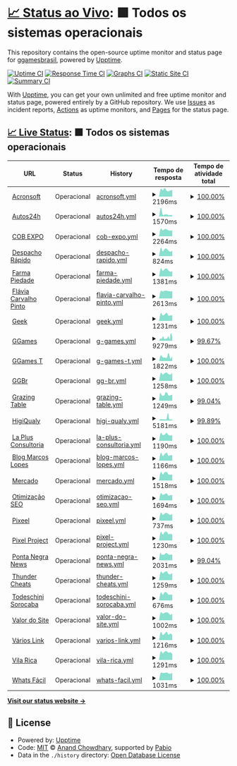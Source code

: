 # [📈 Status ao Vivo](https://ggamesbrasil.github.io/pixelproject): <!--status ao vivo--> **🟩 Todos os sistemas operacionais**

This repository contains the open-source uptime monitor and status page for [ggamesbrasil](https://ggamesbrasil.github.io/pixelproject), powered by [Upptime](https://github.com/upptime/upptime).

[![Uptime CI](https://github.com/ggamesbrasil/pixelproject/workflows/Uptime%20CI/badge.svg)](https://github.com/ggamesbrasil/pixelproject/actions?query=workflow%3A%22Uptime+CI%22)
[![Response Time CI](https://github.com/ggamesbrasil/pixelproject/workflows/Response%20Time%20CI/badge.svg)](https://github.com/ggamesbrasil/pixelproject/actions?query=workflow%3A%22Response+Time+CI%22)
[![Graphs CI](https://github.com/ggamesbrasil/pixelproject/workflows/Graphs%20CI/badge.svg)](https://github.com/ggamesbrasil/pixelproject/actions?query=workflow%3A%22Graphs+CI%22)
[![Static Site CI](https://github.com/ggamesbrasil/pixelproject/workflows/Static%20Site%20CI/badge.svg)](https://github.com/ggamesbrasil/pixelproject/actions?query=workflow%3A%22Static+Site+CI%22)
[![Summary CI](https://github.com/ggamesbrasil/pixelproject/workflows/Summary%20CI/badge.svg)](https://github.com/ggamesbrasil/pixelproject/actions?query=workflow%3A%22Summary+CI%22)

With [Upptime](https://upptime.js.org), you can get your own unlimited and free uptime monitor and status page, powered entirely by a GitHub repository. We use [Issues](https://github.com/ggamesbrasil/pixelproject/issues) as incident reports, [Actions](https://github.com/ggamesbrasil/pixelproject/actions) as uptime monitors, and [Pages](https://ggamesbrasil.github.io/pixelproject) for the status page.

## [📈 Live Status](https://demo.upptime.js.org): <!--live status--> **🟩 Todos os sistemas operacionais**

<!--start: status pages-->
<!-- This summary is generated by Upptime (https://github.com/upptime/upptime) -->
<!-- Do not edit this manually, your changes will be overwritten -->
<!-- prettier-ignore -->
| URL | Status | History | Tempo de resposta | Tempo de atividade total |
| --- | ------ | ------- | ------------- | ------ |
| <img alt="" src="https://icons.duckduckgo.com/ip3/acronsoft.com.br.ico" height="13"> [Acronsoft](https://acronsoft.com.br/) | Operacional | [acronsoft.yml](https://github.com/ggamesbrasil/pixelproject/commits/HEAD/history/acronsoft.yml) | <details><summary><img alt="Gráfico de tempo de resposta" src="./graphs/acronsoft/response-time-week.png" height="20"> 2196ms</summary><br><a href="https://ggamesbrasil.github.io/pixelproject/history/acronsoft"><img alt="Tempo de resposta 3207" src="https://img.shields.io/endpoint?url=https%3A%2F%2Fraw.githubusercontent.com%2Fggamesbrasil%2Fpixelproject%2FHEAD%2Fapi%2Facronsoft%2Fresponse-time.json"></a><br><a href="https://ggamesbrasil.github.io/pixelproject/history/acronsoft"><img alt="Tempo de resposta de 24 horas 2429" src="https://img.shields.io/endpoint?url=https%3A%2F%2Fraw.githubusercontent.com%2Fggamesbrasil%2Fpixelproject%2FHEAD%2Fapi%2Facronsoft%2Fresponse-time-day.json"></a><br><a href="https://ggamesbrasil.github.io/pixelproject/history/acronsoft"><img alt="Tempo de resposta de 7 dias 2196" src="https://img.shields.io/endpoint?url=https%3A%2F%2Fraw.githubusercontent.com%2Fggamesbrasil%2Fpixelproject%2FHEAD%2Fapi%2Facronsoft%2Fresponse-time-week.json"></a><br><a href="https://ggamesbrasil.github.io/pixelproject/history/acronsoft"><img alt="Tempo de resposta de 30 dias 2194" src="https://img.shields.io/endpoint?url=https%3A%2F%2Fraw.githubusercontent.com%2Fggamesbrasil%2Fpixelproject%2FHEAD%2Fapi%2Facronsoft%2Fresponse-time-month.json"></a><br><a href="https://ggamesbrasil.github.io/pixelproject/history/acronsoft"><img alt="Tempo de resposta de 1 ano 3207" src="https://img.shields.io/endpoint?url=https%3A%2F%2Fraw.githubusercontent.com%2Fggamesbrasil%2Fpixelproject%2FHEAD%2Fapi%2Facronsoft%2Fresponse-time-year.json"></a></details> | <details><summary><a href="https://ggamesbrasil.github.io/pixelproject/history/acronsoft">100.00%</a></summary><a href="https://ggamesbrasil.github.io/pixelproject/history/acronsoft"><img alt="Tempo de atividade total 99.34%" src="https://img.shields.io/endpoint?url=https%3A%2F%2Fraw.githubusercontent.com%2Fggamesbrasil%2Fpixelproject%2FHEAD%2Fapi%2Facronsoft%2Fuptime.json"></a><br><a href="https://ggamesbrasil.github.io/pixelproject/history/acronsoft"><img alt="Tempo de atividade de 24 horas 100.00%" src="https://img.shields.io/endpoint?url=https%3A%2F%2Fraw.githubusercontent.com%2Fggamesbrasil%2Fpixelproject%2FHEAD%2Fapi%2Facronsoft%2Fuptime-day.json"></a><br><a href="https://ggamesbrasil.github.io/pixelproject/history/acronsoft"><img alt="Tempo de atividade de 7 dias 100.00%" src="https://img.shields.io/endpoint?url=https%3A%2F%2Fraw.githubusercontent.com%2Fggamesbrasil%2Fpixelproject%2FHEAD%2Fapi%2Facronsoft%2Fuptime-week.json"></a><br><a href="https://ggamesbrasil.github.io/pixelproject/history/acronsoft"><img alt="Tempo de atividade de 30 dias 99.97%" src="https://img.shields.io/endpoint?url=https%3A%2F%2Fraw.githubusercontent.com%2Fggamesbrasil%2Fpixelproject%2FHEAD%2Fapi%2Facronsoft%2Fuptime-month.json"></a><br><a href="https://ggamesbrasil.github.io/pixelproject/history/acronsoft"><img alt="Tempo de atividade de 1 ano 99.34%" src="https://img.shields.io/endpoint?url=https%3A%2F%2Fraw.githubusercontent.com%2Fggamesbrasil%2Fpixelproject%2FHEAD%2Fapi%2Facronsoft%2Fuptime-year.json"></a></details>
| <img alt="" src="https://icons.duckduckgo.com/ip3/autos24h.com.br.ico" height="13"> [Autos24h](https://autos24h.com.br/) | Operacional | [autos24h.yml](https://github.com/ggamesbrasil/pixelproject/commits/HEAD/history/autos24h.yml) | <details><summary><img alt="Gráfico de tempo de resposta" src="./graphs/autos24h/response-time-week.png" height="20"> 1570ms</summary><br><a href="https://ggamesbrasil.github.io/pixelproject/history/autos24h"><img alt="Tempo de resposta 1762" src="https://img.shields.io/endpoint?url=https%3A%2F%2Fraw.githubusercontent.com%2Fggamesbrasil%2Fpixelproject%2FHEAD%2Fapi%2Fautos24h%2Fresponse-time.json"></a><br><a href="https://ggamesbrasil.github.io/pixelproject/history/autos24h"><img alt="Tempo de resposta de 24 horas 2629" src="https://img.shields.io/endpoint?url=https%3A%2F%2Fraw.githubusercontent.com%2Fggamesbrasil%2Fpixelproject%2FHEAD%2Fapi%2Fautos24h%2Fresponse-time-day.json"></a><br><a href="https://ggamesbrasil.github.io/pixelproject/history/autos24h"><img alt="Tempo de resposta de 7 dias 1570" src="https://img.shields.io/endpoint?url=https%3A%2F%2Fraw.githubusercontent.com%2Fggamesbrasil%2Fpixelproject%2FHEAD%2Fapi%2Fautos24h%2Fresponse-time-week.json"></a><br><a href="https://ggamesbrasil.github.io/pixelproject/history/autos24h"><img alt="Tempo de resposta de 30 dias 2030" src="https://img.shields.io/endpoint?url=https%3A%2F%2Fraw.githubusercontent.com%2Fggamesbrasil%2Fpixelproject%2FHEAD%2Fapi%2Fautos24h%2Fresponse-time-month.json"></a><br><a href="https://ggamesbrasil.github.io/pixelproject/history/autos24h"><img alt="Tempo de resposta de 1 ano 1762" src="https://img.shields.io/endpoint?url=https%3A%2F%2Fraw.githubusercontent.com%2Fggamesbrasil%2Fpixelproject%2FHEAD%2Fapi%2Fautos24h%2Fresponse-time-year.json"></a></details> | <details><summary><a href="https://ggamesbrasil.github.io/pixelproject/history/autos24h">100.00%</a></summary><a href="https://ggamesbrasil.github.io/pixelproject/history/autos24h"><img alt="Tempo de atividade total 99.40%" src="https://img.shields.io/endpoint?url=https%3A%2F%2Fraw.githubusercontent.com%2Fggamesbrasil%2Fpixelproject%2FHEAD%2Fapi%2Fautos24h%2Fuptime.json"></a><br><a href="https://ggamesbrasil.github.io/pixelproject/history/autos24h"><img alt="Tempo de atividade de 24 horas 100.00%" src="https://img.shields.io/endpoint?url=https%3A%2F%2Fraw.githubusercontent.com%2Fggamesbrasil%2Fpixelproject%2FHEAD%2Fapi%2Fautos24h%2Fuptime-day.json"></a><br><a href="https://ggamesbrasil.github.io/pixelproject/history/autos24h"><img alt="Tempo de atividade de 7 dias 100.00%" src="https://img.shields.io/endpoint?url=https%3A%2F%2Fraw.githubusercontent.com%2Fggamesbrasil%2Fpixelproject%2FHEAD%2Fapi%2Fautos24h%2Fuptime-week.json"></a><br><a href="https://ggamesbrasil.github.io/pixelproject/history/autos24h"><img alt="Tempo de atividade de 30 dias 99.96%" src="https://img.shields.io/endpoint?url=https%3A%2F%2Fraw.githubusercontent.com%2Fggamesbrasil%2Fpixelproject%2FHEAD%2Fapi%2Fautos24h%2Fuptime-month.json"></a><br><a href="https://ggamesbrasil.github.io/pixelproject/history/autos24h"><img alt="Tempo de atividade de 1 ano 99.40%" src="https://img.shields.io/endpoint?url=https%3A%2F%2Fraw.githubusercontent.com%2Fggamesbrasil%2Fpixelproject%2FHEAD%2Fapi%2Fautos24h%2Fuptime-year.json"></a></details>
| <img alt="" src="https://icons.duckduckgo.com/ip3/cobexpo.com.br.ico" height="13"> [COB EXPO](https://cobexpo.com.br/) | Operacional | [cob-expo.yml](https://github.com/ggamesbrasil/pixelproject/commits/HEAD/history/cob-expo.yml) | <details><summary><img alt="Gráfico de tempo de resposta" src="./graphs/cob-expo/response-time-week.png" height="20"> 2264ms</summary><br><a href="https://ggamesbrasil.github.io/pixelproject/history/cob-expo"><img alt="Tempo de resposta 2523" src="https://img.shields.io/endpoint?url=https%3A%2F%2Fraw.githubusercontent.com%2Fggamesbrasil%2Fpixelproject%2FHEAD%2Fapi%2Fcob-expo%2Fresponse-time.json"></a><br><a href="https://ggamesbrasil.github.io/pixelproject/history/cob-expo"><img alt="Tempo de resposta de 24 horas 3307" src="https://img.shields.io/endpoint?url=https%3A%2F%2Fraw.githubusercontent.com%2Fggamesbrasil%2Fpixelproject%2FHEAD%2Fapi%2Fcob-expo%2Fresponse-time-day.json"></a><br><a href="https://ggamesbrasil.github.io/pixelproject/history/cob-expo"><img alt="Tempo de resposta de 7 dias 2264" src="https://img.shields.io/endpoint?url=https%3A%2F%2Fraw.githubusercontent.com%2Fggamesbrasil%2Fpixelproject%2FHEAD%2Fapi%2Fcob-expo%2Fresponse-time-week.json"></a><br><a href="https://ggamesbrasil.github.io/pixelproject/history/cob-expo"><img alt="Tempo de resposta de 30 dias 2169" src="https://img.shields.io/endpoint?url=https%3A%2F%2Fraw.githubusercontent.com%2Fggamesbrasil%2Fpixelproject%2FHEAD%2Fapi%2Fcob-expo%2Fresponse-time-month.json"></a><br><a href="https://ggamesbrasil.github.io/pixelproject/history/cob-expo"><img alt="Tempo de resposta de 1 ano 2523" src="https://img.shields.io/endpoint?url=https%3A%2F%2Fraw.githubusercontent.com%2Fggamesbrasil%2Fpixelproject%2FHEAD%2Fapi%2Fcob-expo%2Fresponse-time-year.json"></a></details> | <details><summary><a href="https://ggamesbrasil.github.io/pixelproject/history/cob-expo">100.00%</a></summary><a href="https://ggamesbrasil.github.io/pixelproject/history/cob-expo"><img alt="Tempo de atividade total 99.15%" src="https://img.shields.io/endpoint?url=https%3A%2F%2Fraw.githubusercontent.com%2Fggamesbrasil%2Fpixelproject%2FHEAD%2Fapi%2Fcob-expo%2Fuptime.json"></a><br><a href="https://ggamesbrasil.github.io/pixelproject/history/cob-expo"><img alt="Tempo de atividade de 24 horas 100.00%" src="https://img.shields.io/endpoint?url=https%3A%2F%2Fraw.githubusercontent.com%2Fggamesbrasil%2Fpixelproject%2FHEAD%2Fapi%2Fcob-expo%2Fuptime-day.json"></a><br><a href="https://ggamesbrasil.github.io/pixelproject/history/cob-expo"><img alt="Tempo de atividade de 7 dias 100.00%" src="https://img.shields.io/endpoint?url=https%3A%2F%2Fraw.githubusercontent.com%2Fggamesbrasil%2Fpixelproject%2FHEAD%2Fapi%2Fcob-expo%2Fuptime-week.json"></a><br><a href="https://ggamesbrasil.github.io/pixelproject/history/cob-expo"><img alt="Tempo de atividade de 30 dias 99.96%" src="https://img.shields.io/endpoint?url=https%3A%2F%2Fraw.githubusercontent.com%2Fggamesbrasil%2Fpixelproject%2FHEAD%2Fapi%2Fcob-expo%2Fuptime-month.json"></a><br><a href="https://ggamesbrasil.github.io/pixelproject/history/cob-expo"><img alt="Tempo de atividade de 1 ano 99.15%" src="https://img.shields.io/endpoint?url=https%3A%2F%2Fraw.githubusercontent.com%2Fggamesbrasil%2Fpixelproject%2FHEAD%2Fapi%2Fcob-expo%2Fuptime-year.json"></a></details>
| <img alt="" src="https://icons.duckduckgo.com/ip3/despachorapido.com.br.ico" height="13"> [Despacho Rápido](https://despachorapido.com.br/) | Operacional | [despacho-rapido.yml](https://github.com/ggamesbrasil/pixelproject/commits/HEAD/history/despacho-rapido.yml) | <details><summary><img alt="Gráfico de tempo de resposta" src="./graphs/despacho-rapido/response-time-week.png" height="20"> 824ms</summary><br><a href="https://ggamesbrasil.github.io/pixelproject/history/despacho-rapido"><img alt="Tempo de resposta 1096" src="https://img.shields.io/endpoint?url=https%3A%2F%2Fraw.githubusercontent.com%2Fggamesbrasil%2Fpixelproject%2FHEAD%2Fapi%2Fdespacho-rapido%2Fresponse-time.json"></a><br><a href="https://ggamesbrasil.github.io/pixelproject/history/despacho-rapido"><img alt="Tempo de resposta de 24 horas 1152" src="https://img.shields.io/endpoint?url=https%3A%2F%2Fraw.githubusercontent.com%2Fggamesbrasil%2Fpixelproject%2FHEAD%2Fapi%2Fdespacho-rapido%2Fresponse-time-day.json"></a><br><a href="https://ggamesbrasil.github.io/pixelproject/history/despacho-rapido"><img alt="Tempo de resposta de 7 dias 824" src="https://img.shields.io/endpoint?url=https%3A%2F%2Fraw.githubusercontent.com%2Fggamesbrasil%2Fpixelproject%2FHEAD%2Fapi%2Fdespacho-rapido%2Fresponse-time-week.json"></a><br><a href="https://ggamesbrasil.github.io/pixelproject/history/despacho-rapido"><img alt="Tempo de resposta de 30 dias 804" src="https://img.shields.io/endpoint?url=https%3A%2F%2Fraw.githubusercontent.com%2Fggamesbrasil%2Fpixelproject%2FHEAD%2Fapi%2Fdespacho-rapido%2Fresponse-time-month.json"></a><br><a href="https://ggamesbrasil.github.io/pixelproject/history/despacho-rapido"><img alt="Tempo de resposta de 1 ano 1096" src="https://img.shields.io/endpoint?url=https%3A%2F%2Fraw.githubusercontent.com%2Fggamesbrasil%2Fpixelproject%2FHEAD%2Fapi%2Fdespacho-rapido%2Fresponse-time-year.json"></a></details> | <details><summary><a href="https://ggamesbrasil.github.io/pixelproject/history/despacho-rapido">100.00%</a></summary><a href="https://ggamesbrasil.github.io/pixelproject/history/despacho-rapido"><img alt="Tempo de atividade total 99.33%" src="https://img.shields.io/endpoint?url=https%3A%2F%2Fraw.githubusercontent.com%2Fggamesbrasil%2Fpixelproject%2FHEAD%2Fapi%2Fdespacho-rapido%2Fuptime.json"></a><br><a href="https://ggamesbrasil.github.io/pixelproject/history/despacho-rapido"><img alt="Tempo de atividade de 24 horas 100.00%" src="https://img.shields.io/endpoint?url=https%3A%2F%2Fraw.githubusercontent.com%2Fggamesbrasil%2Fpixelproject%2FHEAD%2Fapi%2Fdespacho-rapido%2Fuptime-day.json"></a><br><a href="https://ggamesbrasil.github.io/pixelproject/history/despacho-rapido"><img alt="Tempo de atividade de 7 dias 100.00%" src="https://img.shields.io/endpoint?url=https%3A%2F%2Fraw.githubusercontent.com%2Fggamesbrasil%2Fpixelproject%2FHEAD%2Fapi%2Fdespacho-rapido%2Fuptime-week.json"></a><br><a href="https://ggamesbrasil.github.io/pixelproject/history/despacho-rapido"><img alt="Tempo de atividade de 30 dias 100.00%" src="https://img.shields.io/endpoint?url=https%3A%2F%2Fraw.githubusercontent.com%2Fggamesbrasil%2Fpixelproject%2FHEAD%2Fapi%2Fdespacho-rapido%2Fuptime-month.json"></a><br><a href="https://ggamesbrasil.github.io/pixelproject/history/despacho-rapido"><img alt="Tempo de atividade de 1 ano 99.33%" src="https://img.shields.io/endpoint?url=https%3A%2F%2Fraw.githubusercontent.com%2Fggamesbrasil%2Fpixelproject%2FHEAD%2Fapi%2Fdespacho-rapido%2Fuptime-year.json"></a></details>
| <img alt="" src="https://icons.duckduckgo.com/ip3/farmapiedade.com.br.ico" height="13"> [Farma Piedade](https://farmapiedade.com.br/) | Operacional | [farma-piedade.yml](https://github.com/ggamesbrasil/pixelproject/commits/HEAD/history/farma-piedade.yml) | <details><summary><img alt="Gráfico de tempo de resposta" src="./graphs/farma-piedade/response-time-week.png" height="20"> 1381ms</summary><br><a href="https://ggamesbrasil.github.io/pixelproject/history/farma-piedade"><img alt="Tempo de resposta 2897" src="https://img.shields.io/endpoint?url=https%3A%2F%2Fraw.githubusercontent.com%2Fggamesbrasil%2Fpixelproject%2FHEAD%2Fapi%2Ffarma-piedade%2Fresponse-time.json"></a><br><a href="https://ggamesbrasil.github.io/pixelproject/history/farma-piedade"><img alt="Tempo de resposta de 24 horas 2353" src="https://img.shields.io/endpoint?url=https%3A%2F%2Fraw.githubusercontent.com%2Fggamesbrasil%2Fpixelproject%2FHEAD%2Fapi%2Ffarma-piedade%2Fresponse-time-day.json"></a><br><a href="https://ggamesbrasil.github.io/pixelproject/history/farma-piedade"><img alt="Tempo de resposta de 7 dias 1381" src="https://img.shields.io/endpoint?url=https%3A%2F%2Fraw.githubusercontent.com%2Fggamesbrasil%2Fpixelproject%2FHEAD%2Fapi%2Ffarma-piedade%2Fresponse-time-week.json"></a><br><a href="https://ggamesbrasil.github.io/pixelproject/history/farma-piedade"><img alt="Tempo de resposta de 30 dias 1313" src="https://img.shields.io/endpoint?url=https%3A%2F%2Fraw.githubusercontent.com%2Fggamesbrasil%2Fpixelproject%2FHEAD%2Fapi%2Ffarma-piedade%2Fresponse-time-month.json"></a><br><a href="https://ggamesbrasil.github.io/pixelproject/history/farma-piedade"><img alt="Tempo de resposta de 1 ano 2897" src="https://img.shields.io/endpoint?url=https%3A%2F%2Fraw.githubusercontent.com%2Fggamesbrasil%2Fpixelproject%2FHEAD%2Fapi%2Ffarma-piedade%2Fresponse-time-year.json"></a></details> | <details><summary><a href="https://ggamesbrasil.github.io/pixelproject/history/farma-piedade">100.00%</a></summary><a href="https://ggamesbrasil.github.io/pixelproject/history/farma-piedade"><img alt="Tempo de atividade total 99.19%" src="https://img.shields.io/endpoint?url=https%3A%2F%2Fraw.githubusercontent.com%2Fggamesbrasil%2Fpixelproject%2FHEAD%2Fapi%2Ffarma-piedade%2Fuptime.json"></a><br><a href="https://ggamesbrasil.github.io/pixelproject/history/farma-piedade"><img alt="Tempo de atividade de 24 horas 100.00%" src="https://img.shields.io/endpoint?url=https%3A%2F%2Fraw.githubusercontent.com%2Fggamesbrasil%2Fpixelproject%2FHEAD%2Fapi%2Ffarma-piedade%2Fuptime-day.json"></a><br><a href="https://ggamesbrasil.github.io/pixelproject/history/farma-piedade"><img alt="Tempo de atividade de 7 dias 100.00%" src="https://img.shields.io/endpoint?url=https%3A%2F%2Fraw.githubusercontent.com%2Fggamesbrasil%2Fpixelproject%2FHEAD%2Fapi%2Ffarma-piedade%2Fuptime-week.json"></a><br><a href="https://ggamesbrasil.github.io/pixelproject/history/farma-piedade"><img alt="Tempo de atividade de 30 dias 100.00%" src="https://img.shields.io/endpoint?url=https%3A%2F%2Fraw.githubusercontent.com%2Fggamesbrasil%2Fpixelproject%2FHEAD%2Fapi%2Ffarma-piedade%2Fuptime-month.json"></a><br><a href="https://ggamesbrasil.github.io/pixelproject/history/farma-piedade"><img alt="Tempo de atividade de 1 ano 99.19%" src="https://img.shields.io/endpoint?url=https%3A%2F%2Fraw.githubusercontent.com%2Fggamesbrasil%2Fpixelproject%2FHEAD%2Fapi%2Ffarma-piedade%2Fuptime-year.json"></a></details>
| <img alt="" src="https://icons.duckduckgo.com/ip3/flaviacarvalhopinto.com.br.ico" height="13"> [Flávia Carvalho Pinto](https://flaviacarvalhopinto.com.br/) | Operacional | [flavia-carvalho-pinto.yml](https://github.com/ggamesbrasil/pixelproject/commits/HEAD/history/flavia-carvalho-pinto.yml) | <details><summary><img alt="Gráfico de tempo de resposta" src="./graphs/flavia-carvalho-pinto/response-time-week.png" height="20"> 2613ms</summary><br><a href="https://ggamesbrasil.github.io/pixelproject/history/flavia-carvalho-pinto"><img alt="Tempo de resposta 3043" src="https://img.shields.io/endpoint?url=https%3A%2F%2Fraw.githubusercontent.com%2Fggamesbrasil%2Fpixelproject%2FHEAD%2Fapi%2Fflavia-carvalho-pinto%2Fresponse-time.json"></a><br><a href="https://ggamesbrasil.github.io/pixelproject/history/flavia-carvalho-pinto"><img alt="Tempo de resposta de 24 horas 3459" src="https://img.shields.io/endpoint?url=https%3A%2F%2Fraw.githubusercontent.com%2Fggamesbrasil%2Fpixelproject%2FHEAD%2Fapi%2Fflavia-carvalho-pinto%2Fresponse-time-day.json"></a><br><a href="https://ggamesbrasil.github.io/pixelproject/history/flavia-carvalho-pinto"><img alt="Tempo de resposta de 7 dias 2613" src="https://img.shields.io/endpoint?url=https%3A%2F%2Fraw.githubusercontent.com%2Fggamesbrasil%2Fpixelproject%2FHEAD%2Fapi%2Fflavia-carvalho-pinto%2Fresponse-time-week.json"></a><br><a href="https://ggamesbrasil.github.io/pixelproject/history/flavia-carvalho-pinto"><img alt="Tempo de resposta de 30 dias 2529" src="https://img.shields.io/endpoint?url=https%3A%2F%2Fraw.githubusercontent.com%2Fggamesbrasil%2Fpixelproject%2FHEAD%2Fapi%2Fflavia-carvalho-pinto%2Fresponse-time-month.json"></a><br><a href="https://ggamesbrasil.github.io/pixelproject/history/flavia-carvalho-pinto"><img alt="Tempo de resposta de 1 ano 3043" src="https://img.shields.io/endpoint?url=https%3A%2F%2Fraw.githubusercontent.com%2Fggamesbrasil%2Fpixelproject%2FHEAD%2Fapi%2Fflavia-carvalho-pinto%2Fresponse-time-year.json"></a></details> | <details><summary><a href="https://ggamesbrasil.github.io/pixelproject/history/flavia-carvalho-pinto">100.00%</a></summary><a href="https://ggamesbrasil.github.io/pixelproject/history/flavia-carvalho-pinto"><img alt="Tempo de atividade total 99.15%" src="https://img.shields.io/endpoint?url=https%3A%2F%2Fraw.githubusercontent.com%2Fggamesbrasil%2Fpixelproject%2FHEAD%2Fapi%2Fflavia-carvalho-pinto%2Fuptime.json"></a><br><a href="https://ggamesbrasil.github.io/pixelproject/history/flavia-carvalho-pinto"><img alt="Tempo de atividade de 24 horas 100.00%" src="https://img.shields.io/endpoint?url=https%3A%2F%2Fraw.githubusercontent.com%2Fggamesbrasil%2Fpixelproject%2FHEAD%2Fapi%2Fflavia-carvalho-pinto%2Fuptime-day.json"></a><br><a href="https://ggamesbrasil.github.io/pixelproject/history/flavia-carvalho-pinto"><img alt="Tempo de atividade de 7 dias 100.00%" src="https://img.shields.io/endpoint?url=https%3A%2F%2Fraw.githubusercontent.com%2Fggamesbrasil%2Fpixelproject%2FHEAD%2Fapi%2Fflavia-carvalho-pinto%2Fuptime-week.json"></a><br><a href="https://ggamesbrasil.github.io/pixelproject/history/flavia-carvalho-pinto"><img alt="Tempo de atividade de 30 dias 100.00%" src="https://img.shields.io/endpoint?url=https%3A%2F%2Fraw.githubusercontent.com%2Fggamesbrasil%2Fpixelproject%2FHEAD%2Fapi%2Fflavia-carvalho-pinto%2Fuptime-month.json"></a><br><a href="https://ggamesbrasil.github.io/pixelproject/history/flavia-carvalho-pinto"><img alt="Tempo de atividade de 1 ano 99.15%" src="https://img.shields.io/endpoint?url=https%3A%2F%2Fraw.githubusercontent.com%2Fggamesbrasil%2Fpixelproject%2FHEAD%2Fapi%2Fflavia-carvalho-pinto%2Fuptime-year.json"></a></details>
| <img alt="" src="https://icons.duckduckgo.com/ip3/geek.etc.br.ico" height="13"> [Geek](https://geek.etc.br/) | Operacional | [geek.yml](https://github.com/ggamesbrasil/pixelproject/commits/HEAD/history/geek.yml) | <details><summary><img alt="Gráfico de tempo de resposta" src="./graphs/geek/response-time-week.png" height="20"> 1231ms</summary><br><a href="https://ggamesbrasil.github.io/pixelproject/history/geek"><img alt="Tempo de resposta 1436" src="https://img.shields.io/endpoint?url=https%3A%2F%2Fraw.githubusercontent.com%2Fggamesbrasil%2Fpixelproject%2FHEAD%2Fapi%2Fgeek%2Fresponse-time.json"></a><br><a href="https://ggamesbrasil.github.io/pixelproject/history/geek"><img alt="Tempo de resposta de 24 horas 2092" src="https://img.shields.io/endpoint?url=https%3A%2F%2Fraw.githubusercontent.com%2Fggamesbrasil%2Fpixelproject%2FHEAD%2Fapi%2Fgeek%2Fresponse-time-day.json"></a><br><a href="https://ggamesbrasil.github.io/pixelproject/history/geek"><img alt="Tempo de resposta de 7 dias 1231" src="https://img.shields.io/endpoint?url=https%3A%2F%2Fraw.githubusercontent.com%2Fggamesbrasil%2Fpixelproject%2FHEAD%2Fapi%2Fgeek%2Fresponse-time-week.json"></a><br><a href="https://ggamesbrasil.github.io/pixelproject/history/geek"><img alt="Tempo de resposta de 30 dias 1147" src="https://img.shields.io/endpoint?url=https%3A%2F%2Fraw.githubusercontent.com%2Fggamesbrasil%2Fpixelproject%2FHEAD%2Fapi%2Fgeek%2Fresponse-time-month.json"></a><br><a href="https://ggamesbrasil.github.io/pixelproject/history/geek"><img alt="Tempo de resposta de 1 ano 1436" src="https://img.shields.io/endpoint?url=https%3A%2F%2Fraw.githubusercontent.com%2Fggamesbrasil%2Fpixelproject%2FHEAD%2Fapi%2Fgeek%2Fresponse-time-year.json"></a></details> | <details><summary><a href="https://ggamesbrasil.github.io/pixelproject/history/geek">100.00%</a></summary><a href="https://ggamesbrasil.github.io/pixelproject/history/geek"><img alt="Tempo de atividade total 99.40%" src="https://img.shields.io/endpoint?url=https%3A%2F%2Fraw.githubusercontent.com%2Fggamesbrasil%2Fpixelproject%2FHEAD%2Fapi%2Fgeek%2Fuptime.json"></a><br><a href="https://ggamesbrasil.github.io/pixelproject/history/geek"><img alt="Tempo de atividade de 24 horas 100.00%" src="https://img.shields.io/endpoint?url=https%3A%2F%2Fraw.githubusercontent.com%2Fggamesbrasil%2Fpixelproject%2FHEAD%2Fapi%2Fgeek%2Fuptime-day.json"></a><br><a href="https://ggamesbrasil.github.io/pixelproject/history/geek"><img alt="Tempo de atividade de 7 dias 100.00%" src="https://img.shields.io/endpoint?url=https%3A%2F%2Fraw.githubusercontent.com%2Fggamesbrasil%2Fpixelproject%2FHEAD%2Fapi%2Fgeek%2Fuptime-week.json"></a><br><a href="https://ggamesbrasil.github.io/pixelproject/history/geek"><img alt="Tempo de atividade de 30 dias 100.00%" src="https://img.shields.io/endpoint?url=https%3A%2F%2Fraw.githubusercontent.com%2Fggamesbrasil%2Fpixelproject%2FHEAD%2Fapi%2Fgeek%2Fuptime-month.json"></a><br><a href="https://ggamesbrasil.github.io/pixelproject/history/geek"><img alt="Tempo de atividade de 1 ano 99.40%" src="https://img.shields.io/endpoint?url=https%3A%2F%2Fraw.githubusercontent.com%2Fggamesbrasil%2Fpixelproject%2FHEAD%2Fapi%2Fgeek%2Fuptime-year.json"></a></details>
| <img alt="" src="https://icons.duckduckgo.com/ip3/ggames.com.br.ico" height="13"> [GGames](https://ggames.com.br/) | Operacional | [g-games.yml](https://github.com/ggamesbrasil/pixelproject/commits/HEAD/history/g-games.yml) | <details><summary><img alt="Gráfico de tempo de resposta" src="./graphs/g-games/response-time-week.png" height="20"> 9279ms</summary><br><a href="https://ggamesbrasil.github.io/pixelproject/history/g-games"><img alt="Tempo de resposta 5503" src="https://img.shields.io/endpoint?url=https%3A%2F%2Fraw.githubusercontent.com%2Fggamesbrasil%2Fpixelproject%2FHEAD%2Fapi%2Fg-games%2Fresponse-time.json"></a><br><a href="https://ggamesbrasil.github.io/pixelproject/history/g-games"><img alt="Tempo de resposta de 24 horas 6305" src="https://img.shields.io/endpoint?url=https%3A%2F%2Fraw.githubusercontent.com%2Fggamesbrasil%2Fpixelproject%2FHEAD%2Fapi%2Fg-games%2Fresponse-time-day.json"></a><br><a href="https://ggamesbrasil.github.io/pixelproject/history/g-games"><img alt="Tempo de resposta de 7 dias 9279" src="https://img.shields.io/endpoint?url=https%3A%2F%2Fraw.githubusercontent.com%2Fggamesbrasil%2Fpixelproject%2FHEAD%2Fapi%2Fg-games%2Fresponse-time-week.json"></a><br><a href="https://ggamesbrasil.github.io/pixelproject/history/g-games"><img alt="Tempo de resposta de 30 dias 7859" src="https://img.shields.io/endpoint?url=https%3A%2F%2Fraw.githubusercontent.com%2Fggamesbrasil%2Fpixelproject%2FHEAD%2Fapi%2Fg-games%2Fresponse-time-month.json"></a><br><a href="https://ggamesbrasil.github.io/pixelproject/history/g-games"><img alt="Tempo de resposta de 1 ano 5503" src="https://img.shields.io/endpoint?url=https%3A%2F%2Fraw.githubusercontent.com%2Fggamesbrasil%2Fpixelproject%2FHEAD%2Fapi%2Fg-games%2Fresponse-time-year.json"></a></details> | <details><summary><a href="https://ggamesbrasil.github.io/pixelproject/history/g-games">99.67%</a></summary><a href="https://ggamesbrasil.github.io/pixelproject/history/g-games"><img alt="Tempo de atividade total 98.92%" src="https://img.shields.io/endpoint?url=https%3A%2F%2Fraw.githubusercontent.com%2Fggamesbrasil%2Fpixelproject%2FHEAD%2Fapi%2Fg-games%2Fuptime.json"></a><br><a href="https://ggamesbrasil.github.io/pixelproject/history/g-games"><img alt="Tempo de atividade de 24 horas 100.00%" src="https://img.shields.io/endpoint?url=https%3A%2F%2Fraw.githubusercontent.com%2Fggamesbrasil%2Fpixelproject%2FHEAD%2Fapi%2Fg-games%2Fuptime-day.json"></a><br><a href="https://ggamesbrasil.github.io/pixelproject/history/g-games"><img alt="Tempo de atividade de 7 dias 99.67%" src="https://img.shields.io/endpoint?url=https%3A%2F%2Fraw.githubusercontent.com%2Fggamesbrasil%2Fpixelproject%2FHEAD%2Fapi%2Fg-games%2Fuptime-week.json"></a><br><a href="https://ggamesbrasil.github.io/pixelproject/history/g-games"><img alt="Tempo de atividade de 30 dias 99.37%" src="https://img.shields.io/endpoint?url=https%3A%2F%2Fraw.githubusercontent.com%2Fggamesbrasil%2Fpixelproject%2FHEAD%2Fapi%2Fg-games%2Fuptime-month.json"></a><br><a href="https://ggamesbrasil.github.io/pixelproject/history/g-games"><img alt="Tempo de atividade de 1 ano 98.92%" src="https://img.shields.io/endpoint?url=https%3A%2F%2Fraw.githubusercontent.com%2Fggamesbrasil%2Fpixelproject%2FHEAD%2Fapi%2Fg-games%2Fuptime-year.json"></a></details>
| <img alt="" src="https://icons.duckduckgo.com/ip3/t.ggames.com.br.ico" height="13"> [GGames T](https://t.ggames.com.br/) | Operacional | [g-games-t.yml](https://github.com/ggamesbrasil/pixelproject/commits/HEAD/history/g-games-t.yml) | <details><summary><img alt="Gráfico de tempo de resposta" src="./graphs/g-games-t/response-time-week.png" height="20"> 1822ms</summary><br><a href="https://ggamesbrasil.github.io/pixelproject/history/g-games-t"><img alt="Tempo de resposta 2236" src="https://img.shields.io/endpoint?url=https%3A%2F%2Fraw.githubusercontent.com%2Fggamesbrasil%2Fpixelproject%2FHEAD%2Fapi%2Fg-games-t%2Fresponse-time.json"></a><br><a href="https://ggamesbrasil.github.io/pixelproject/history/g-games-t"><img alt="Tempo de resposta de 24 horas 3051" src="https://img.shields.io/endpoint?url=https%3A%2F%2Fraw.githubusercontent.com%2Fggamesbrasil%2Fpixelproject%2FHEAD%2Fapi%2Fg-games-t%2Fresponse-time-day.json"></a><br><a href="https://ggamesbrasil.github.io/pixelproject/history/g-games-t"><img alt="Tempo de resposta de 7 dias 1822" src="https://img.shields.io/endpoint?url=https%3A%2F%2Fraw.githubusercontent.com%2Fggamesbrasil%2Fpixelproject%2FHEAD%2Fapi%2Fg-games-t%2Fresponse-time-week.json"></a><br><a href="https://ggamesbrasil.github.io/pixelproject/history/g-games-t"><img alt="Tempo de resposta de 30 dias 1664" src="https://img.shields.io/endpoint?url=https%3A%2F%2Fraw.githubusercontent.com%2Fggamesbrasil%2Fpixelproject%2FHEAD%2Fapi%2Fg-games-t%2Fresponse-time-month.json"></a><br><a href="https://ggamesbrasil.github.io/pixelproject/history/g-games-t"><img alt="Tempo de resposta de 1 ano 2236" src="https://img.shields.io/endpoint?url=https%3A%2F%2Fraw.githubusercontent.com%2Fggamesbrasil%2Fpixelproject%2FHEAD%2Fapi%2Fg-games-t%2Fresponse-time-year.json"></a></details> | <details><summary><a href="https://ggamesbrasil.github.io/pixelproject/history/g-games-t">100.00%</a></summary><a href="https://ggamesbrasil.github.io/pixelproject/history/g-games-t"><img alt="Tempo de atividade total 96.39%" src="https://img.shields.io/endpoint?url=https%3A%2F%2Fraw.githubusercontent.com%2Fggamesbrasil%2Fpixelproject%2FHEAD%2Fapi%2Fg-games-t%2Fuptime.json"></a><br><a href="https://ggamesbrasil.github.io/pixelproject/history/g-games-t"><img alt="Tempo de atividade de 24 horas 100.00%" src="https://img.shields.io/endpoint?url=https%3A%2F%2Fraw.githubusercontent.com%2Fggamesbrasil%2Fpixelproject%2FHEAD%2Fapi%2Fg-games-t%2Fuptime-day.json"></a><br><a href="https://ggamesbrasil.github.io/pixelproject/history/g-games-t"><img alt="Tempo de atividade de 7 dias 100.00%" src="https://img.shields.io/endpoint?url=https%3A%2F%2Fraw.githubusercontent.com%2Fggamesbrasil%2Fpixelproject%2FHEAD%2Fapi%2Fg-games-t%2Fuptime-week.json"></a><br><a href="https://ggamesbrasil.github.io/pixelproject/history/g-games-t"><img alt="Tempo de atividade de 30 dias 99.79%" src="https://img.shields.io/endpoint?url=https%3A%2F%2Fraw.githubusercontent.com%2Fggamesbrasil%2Fpixelproject%2FHEAD%2Fapi%2Fg-games-t%2Fuptime-month.json"></a><br><a href="https://ggamesbrasil.github.io/pixelproject/history/g-games-t"><img alt="Tempo de atividade de 1 ano 96.39%" src="https://img.shields.io/endpoint?url=https%3A%2F%2Fraw.githubusercontent.com%2Fggamesbrasil%2Fpixelproject%2FHEAD%2Fapi%2Fg-games-t%2Fuptime-year.json"></a></details>
| <img alt="" src="https://icons.duckduckgo.com/ip3/ggbr.me.ico" height="13"> [GGBr](https://ggbr.me/) | Operacional | [gg-br.yml](https://github.com/ggamesbrasil/pixelproject/commits/HEAD/history/gg-br.yml) | <details><summary><img alt="Gráfico de tempo de resposta" src="./graphs/gg-br/response-time-week.png" height="20"> 1258ms</summary><br><a href="https://ggamesbrasil.github.io/pixelproject/history/gg-br"><img alt="Tempo de resposta 1134" src="https://img.shields.io/endpoint?url=https%3A%2F%2Fraw.githubusercontent.com%2Fggamesbrasil%2Fpixelproject%2FHEAD%2Fapi%2Fgg-br%2Fresponse-time.json"></a><br><a href="https://ggamesbrasil.github.io/pixelproject/history/gg-br"><img alt="Tempo de resposta de 24 horas 2012" src="https://img.shields.io/endpoint?url=https%3A%2F%2Fraw.githubusercontent.com%2Fggamesbrasil%2Fpixelproject%2FHEAD%2Fapi%2Fgg-br%2Fresponse-time-day.json"></a><br><a href="https://ggamesbrasil.github.io/pixelproject/history/gg-br"><img alt="Tempo de resposta de 7 dias 1258" src="https://img.shields.io/endpoint?url=https%3A%2F%2Fraw.githubusercontent.com%2Fggamesbrasil%2Fpixelproject%2FHEAD%2Fapi%2Fgg-br%2Fresponse-time-week.json"></a><br><a href="https://ggamesbrasil.github.io/pixelproject/history/gg-br"><img alt="Tempo de resposta de 30 dias 1114" src="https://img.shields.io/endpoint?url=https%3A%2F%2Fraw.githubusercontent.com%2Fggamesbrasil%2Fpixelproject%2FHEAD%2Fapi%2Fgg-br%2Fresponse-time-month.json"></a><br><a href="https://ggamesbrasil.github.io/pixelproject/history/gg-br"><img alt="Tempo de resposta de 1 ano 1134" src="https://img.shields.io/endpoint?url=https%3A%2F%2Fraw.githubusercontent.com%2Fggamesbrasil%2Fpixelproject%2FHEAD%2Fapi%2Fgg-br%2Fresponse-time-year.json"></a></details> | <details><summary><a href="https://ggamesbrasil.github.io/pixelproject/history/gg-br">100.00%</a></summary><a href="https://ggamesbrasil.github.io/pixelproject/history/gg-br"><img alt="Tempo de atividade total 99.29%" src="https://img.shields.io/endpoint?url=https%3A%2F%2Fraw.githubusercontent.com%2Fggamesbrasil%2Fpixelproject%2FHEAD%2Fapi%2Fgg-br%2Fuptime.json"></a><br><a href="https://ggamesbrasil.github.io/pixelproject/history/gg-br"><img alt="Tempo de atividade de 24 horas 100.00%" src="https://img.shields.io/endpoint?url=https%3A%2F%2Fraw.githubusercontent.com%2Fggamesbrasil%2Fpixelproject%2FHEAD%2Fapi%2Fgg-br%2Fuptime-day.json"></a><br><a href="https://ggamesbrasil.github.io/pixelproject/history/gg-br"><img alt="Tempo de atividade de 7 dias 100.00%" src="https://img.shields.io/endpoint?url=https%3A%2F%2Fraw.githubusercontent.com%2Fggamesbrasil%2Fpixelproject%2FHEAD%2Fapi%2Fgg-br%2Fuptime-week.json"></a><br><a href="https://ggamesbrasil.github.io/pixelproject/history/gg-br"><img alt="Tempo de atividade de 30 dias 100.00%" src="https://img.shields.io/endpoint?url=https%3A%2F%2Fraw.githubusercontent.com%2Fggamesbrasil%2Fpixelproject%2FHEAD%2Fapi%2Fgg-br%2Fuptime-month.json"></a><br><a href="https://ggamesbrasil.github.io/pixelproject/history/gg-br"><img alt="Tempo de atividade de 1 ano 99.29%" src="https://img.shields.io/endpoint?url=https%3A%2F%2Fraw.githubusercontent.com%2Fggamesbrasil%2Fpixelproject%2FHEAD%2Fapi%2Fgg-br%2Fuptime-year.json"></a></details>
| <img alt="" src="https://icons.duckduckgo.com/ip3/grazingtable.com.br.ico" height="13"> [Grazing Table](https://grazingtable.com.br/) | Operacional | [grazing-table.yml](https://github.com/ggamesbrasil/pixelproject/commits/HEAD/history/grazing-table.yml) | <details><summary><img alt="Gráfico de tempo de resposta" src="./graphs/grazing-table/response-time-week.png" height="20"> 1249ms</summary><br><a href="https://ggamesbrasil.github.io/pixelproject/history/grazing-table"><img alt="Tempo de resposta 1335" src="https://img.shields.io/endpoint?url=https%3A%2F%2Fraw.githubusercontent.com%2Fggamesbrasil%2Fpixelproject%2FHEAD%2Fapi%2Fgrazing-table%2Fresponse-time.json"></a><br><a href="https://ggamesbrasil.github.io/pixelproject/history/grazing-table"><img alt="Tempo de resposta de 24 horas 1598" src="https://img.shields.io/endpoint?url=https%3A%2F%2Fraw.githubusercontent.com%2Fggamesbrasil%2Fpixelproject%2FHEAD%2Fapi%2Fgrazing-table%2Fresponse-time-day.json"></a><br><a href="https://ggamesbrasil.github.io/pixelproject/history/grazing-table"><img alt="Tempo de resposta de 7 dias 1249" src="https://img.shields.io/endpoint?url=https%3A%2F%2Fraw.githubusercontent.com%2Fggamesbrasil%2Fpixelproject%2FHEAD%2Fapi%2Fgrazing-table%2Fresponse-time-week.json"></a><br><a href="https://ggamesbrasil.github.io/pixelproject/history/grazing-table"><img alt="Tempo de resposta de 30 dias 1276" src="https://img.shields.io/endpoint?url=https%3A%2F%2Fraw.githubusercontent.com%2Fggamesbrasil%2Fpixelproject%2FHEAD%2Fapi%2Fgrazing-table%2Fresponse-time-month.json"></a><br><a href="https://ggamesbrasil.github.io/pixelproject/history/grazing-table"><img alt="Tempo de resposta de 1 ano 1335" src="https://img.shields.io/endpoint?url=https%3A%2F%2Fraw.githubusercontent.com%2Fggamesbrasil%2Fpixelproject%2FHEAD%2Fapi%2Fgrazing-table%2Fresponse-time-year.json"></a></details> | <details><summary><a href="https://ggamesbrasil.github.io/pixelproject/history/grazing-table">99.04%</a></summary><a href="https://ggamesbrasil.github.io/pixelproject/history/grazing-table"><img alt="Tempo de atividade total 99.91%" src="https://img.shields.io/endpoint?url=https%3A%2F%2Fraw.githubusercontent.com%2Fggamesbrasil%2Fpixelproject%2FHEAD%2Fapi%2Fgrazing-table%2Fuptime.json"></a><br><a href="https://ggamesbrasil.github.io/pixelproject/history/grazing-table"><img alt="Tempo de atividade de 24 horas 100.00%" src="https://img.shields.io/endpoint?url=https%3A%2F%2Fraw.githubusercontent.com%2Fggamesbrasil%2Fpixelproject%2FHEAD%2Fapi%2Fgrazing-table%2Fuptime-day.json"></a><br><a href="https://ggamesbrasil.github.io/pixelproject/history/grazing-table"><img alt="Tempo de atividade de 7 dias 99.04%" src="https://img.shields.io/endpoint?url=https%3A%2F%2Fraw.githubusercontent.com%2Fggamesbrasil%2Fpixelproject%2FHEAD%2Fapi%2Fgrazing-table%2Fuptime-week.json"></a><br><a href="https://ggamesbrasil.github.io/pixelproject/history/grazing-table"><img alt="Tempo de atividade de 30 dias 99.76%" src="https://img.shields.io/endpoint?url=https%3A%2F%2Fraw.githubusercontent.com%2Fggamesbrasil%2Fpixelproject%2FHEAD%2Fapi%2Fgrazing-table%2Fuptime-month.json"></a><br><a href="https://ggamesbrasil.github.io/pixelproject/history/grazing-table"><img alt="Tempo de atividade de 1 ano 99.91%" src="https://img.shields.io/endpoint?url=https%3A%2F%2Fraw.githubusercontent.com%2Fggamesbrasil%2Fpixelproject%2FHEAD%2Fapi%2Fgrazing-table%2Fuptime-year.json"></a></details>
| <img alt="" src="https://icons.duckduckgo.com/ip3/higiqualy.com.br.ico" height="13"> [HigiQualy](https://higiqualy.com.br/) | Operacional | [higi-qualy.yml](https://github.com/ggamesbrasil/pixelproject/commits/HEAD/history/higi-qualy.yml) | <details><summary><img alt="Gráfico de tempo de resposta" src="./graphs/higi-qualy/response-time-week.png" height="20"> 5181ms</summary><br><a href="https://ggamesbrasil.github.io/pixelproject/history/higi-qualy"><img alt="Tempo de resposta 4859" src="https://img.shields.io/endpoint?url=https%3A%2F%2Fraw.githubusercontent.com%2Fggamesbrasil%2Fpixelproject%2FHEAD%2Fapi%2Fhigi-qualy%2Fresponse-time.json"></a><br><a href="https://ggamesbrasil.github.io/pixelproject/history/higi-qualy"><img alt="Tempo de resposta de 24 horas 3985" src="https://img.shields.io/endpoint?url=https%3A%2F%2Fraw.githubusercontent.com%2Fggamesbrasil%2Fpixelproject%2FHEAD%2Fapi%2Fhigi-qualy%2Fresponse-time-day.json"></a><br><a href="https://ggamesbrasil.github.io/pixelproject/history/higi-qualy"><img alt="Tempo de resposta de 7 dias 5181" src="https://img.shields.io/endpoint?url=https%3A%2F%2Fraw.githubusercontent.com%2Fggamesbrasil%2Fpixelproject%2FHEAD%2Fapi%2Fhigi-qualy%2Fresponse-time-week.json"></a><br><a href="https://ggamesbrasil.github.io/pixelproject/history/higi-qualy"><img alt="Tempo de resposta de 30 dias 3814" src="https://img.shields.io/endpoint?url=https%3A%2F%2Fraw.githubusercontent.com%2Fggamesbrasil%2Fpixelproject%2FHEAD%2Fapi%2Fhigi-qualy%2Fresponse-time-month.json"></a><br><a href="https://ggamesbrasil.github.io/pixelproject/history/higi-qualy"><img alt="Tempo de resposta de 1 ano 4859" src="https://img.shields.io/endpoint?url=https%3A%2F%2Fraw.githubusercontent.com%2Fggamesbrasil%2Fpixelproject%2FHEAD%2Fapi%2Fhigi-qualy%2Fresponse-time-year.json"></a></details> | <details><summary><a href="https://ggamesbrasil.github.io/pixelproject/history/higi-qualy">99.89%</a></summary><a href="https://ggamesbrasil.github.io/pixelproject/history/higi-qualy"><img alt="Tempo de atividade total 99.23%" src="https://img.shields.io/endpoint?url=https%3A%2F%2Fraw.githubusercontent.com%2Fggamesbrasil%2Fpixelproject%2FHEAD%2Fapi%2Fhigi-qualy%2Fuptime.json"></a><br><a href="https://ggamesbrasil.github.io/pixelproject/history/higi-qualy"><img alt="Tempo de atividade de 24 horas 100.00%" src="https://img.shields.io/endpoint?url=https%3A%2F%2Fraw.githubusercontent.com%2Fggamesbrasil%2Fpixelproject%2FHEAD%2Fapi%2Fhigi-qualy%2Fuptime-day.json"></a><br><a href="https://ggamesbrasil.github.io/pixelproject/history/higi-qualy"><img alt="Tempo de atividade de 7 dias 99.89%" src="https://img.shields.io/endpoint?url=https%3A%2F%2Fraw.githubusercontent.com%2Fggamesbrasil%2Fpixelproject%2FHEAD%2Fapi%2Fhigi-qualy%2Fuptime-week.json"></a><br><a href="https://ggamesbrasil.github.io/pixelproject/history/higi-qualy"><img alt="Tempo de atividade de 30 dias 99.97%" src="https://img.shields.io/endpoint?url=https%3A%2F%2Fraw.githubusercontent.com%2Fggamesbrasil%2Fpixelproject%2FHEAD%2Fapi%2Fhigi-qualy%2Fuptime-month.json"></a><br><a href="https://ggamesbrasil.github.io/pixelproject/history/higi-qualy"><img alt="Tempo de atividade de 1 ano 99.23%" src="https://img.shields.io/endpoint?url=https%3A%2F%2Fraw.githubusercontent.com%2Fggamesbrasil%2Fpixelproject%2FHEAD%2Fapi%2Fhigi-qualy%2Fuptime-year.json"></a></details>
| <img alt="" src="https://icons.duckduckgo.com/ip3/laplusconsultoria.com.br.ico" height="13"> [La Plus Consultoria](https://laplusconsultoria.com.br/) | Operacional | [la-plus-consultoria.yml](https://github.com/ggamesbrasil/pixelproject/commits/HEAD/history/la-plus-consultoria.yml) | <details><summary><img alt="Gráfico de tempo de resposta" src="./graphs/la-plus-consultoria/response-time-week.png" height="20"> 1190ms</summary><br><a href="https://ggamesbrasil.github.io/pixelproject/history/la-plus-consultoria"><img alt="Tempo de resposta 1182" src="https://img.shields.io/endpoint?url=https%3A%2F%2Fraw.githubusercontent.com%2Fggamesbrasil%2Fpixelproject%2FHEAD%2Fapi%2Fla-plus-consultoria%2Fresponse-time.json"></a><br><a href="https://ggamesbrasil.github.io/pixelproject/history/la-plus-consultoria"><img alt="Tempo de resposta de 24 horas 1782" src="https://img.shields.io/endpoint?url=https%3A%2F%2Fraw.githubusercontent.com%2Fggamesbrasil%2Fpixelproject%2FHEAD%2Fapi%2Fla-plus-consultoria%2Fresponse-time-day.json"></a><br><a href="https://ggamesbrasil.github.io/pixelproject/history/la-plus-consultoria"><img alt="Tempo de resposta de 7 dias 1190" src="https://img.shields.io/endpoint?url=https%3A%2F%2Fraw.githubusercontent.com%2Fggamesbrasil%2Fpixelproject%2FHEAD%2Fapi%2Fla-plus-consultoria%2Fresponse-time-week.json"></a><br><a href="https://ggamesbrasil.github.io/pixelproject/history/la-plus-consultoria"><img alt="Tempo de resposta de 30 dias 1108" src="https://img.shields.io/endpoint?url=https%3A%2F%2Fraw.githubusercontent.com%2Fggamesbrasil%2Fpixelproject%2FHEAD%2Fapi%2Fla-plus-consultoria%2Fresponse-time-month.json"></a><br><a href="https://ggamesbrasil.github.io/pixelproject/history/la-plus-consultoria"><img alt="Tempo de resposta de 1 ano 1182" src="https://img.shields.io/endpoint?url=https%3A%2F%2Fraw.githubusercontent.com%2Fggamesbrasil%2Fpixelproject%2FHEAD%2Fapi%2Fla-plus-consultoria%2Fresponse-time-year.json"></a></details> | <details><summary><a href="https://ggamesbrasil.github.io/pixelproject/history/la-plus-consultoria">100.00%</a></summary><a href="https://ggamesbrasil.github.io/pixelproject/history/la-plus-consultoria"><img alt="Tempo de atividade total 99.41%" src="https://img.shields.io/endpoint?url=https%3A%2F%2Fraw.githubusercontent.com%2Fggamesbrasil%2Fpixelproject%2FHEAD%2Fapi%2Fla-plus-consultoria%2Fuptime.json"></a><br><a href="https://ggamesbrasil.github.io/pixelproject/history/la-plus-consultoria"><img alt="Tempo de atividade de 24 horas 100.00%" src="https://img.shields.io/endpoint?url=https%3A%2F%2Fraw.githubusercontent.com%2Fggamesbrasil%2Fpixelproject%2FHEAD%2Fapi%2Fla-plus-consultoria%2Fuptime-day.json"></a><br><a href="https://ggamesbrasil.github.io/pixelproject/history/la-plus-consultoria"><img alt="Tempo de atividade de 7 dias 100.00%" src="https://img.shields.io/endpoint?url=https%3A%2F%2Fraw.githubusercontent.com%2Fggamesbrasil%2Fpixelproject%2FHEAD%2Fapi%2Fla-plus-consultoria%2Fuptime-week.json"></a><br><a href="https://ggamesbrasil.github.io/pixelproject/history/la-plus-consultoria"><img alt="Tempo de atividade de 30 dias 100.00%" src="https://img.shields.io/endpoint?url=https%3A%2F%2Fraw.githubusercontent.com%2Fggamesbrasil%2Fpixelproject%2FHEAD%2Fapi%2Fla-plus-consultoria%2Fuptime-month.json"></a><br><a href="https://ggamesbrasil.github.io/pixelproject/history/la-plus-consultoria"><img alt="Tempo de atividade de 1 ano 99.41%" src="https://img.shields.io/endpoint?url=https%3A%2F%2Fraw.githubusercontent.com%2Fggamesbrasil%2Fpixelproject%2FHEAD%2Fapi%2Fla-plus-consultoria%2Fuptime-year.json"></a></details>
| <img alt="" src="https://icons.duckduckgo.com/ip3/blogmarcoslopes.com.ico" height="13"> [Blog Marcos Lopes](https://blogmarcoslopes.com/) | Operacional | [blog-marcos-lopes.yml](https://github.com/ggamesbrasil/pixelproject/commits/HEAD/history/blog-marcos-lopes.yml) | <details><summary><img alt="Gráfico de tempo de resposta" src="./graphs/blog-marcos-lopes/response-time-week.png" height="20"> 1166ms</summary><br><a href="https://ggamesbrasil.github.io/pixelproject/history/blog-marcos-lopes"><img alt="Tempo de resposta 1149" src="https://img.shields.io/endpoint?url=https%3A%2F%2Fraw.githubusercontent.com%2Fggamesbrasil%2Fpixelproject%2FHEAD%2Fapi%2Fblog-marcos-lopes%2Fresponse-time.json"></a><br><a href="https://ggamesbrasil.github.io/pixelproject/history/blog-marcos-lopes"><img alt="Tempo de resposta de 24 horas 1924" src="https://img.shields.io/endpoint?url=https%3A%2F%2Fraw.githubusercontent.com%2Fggamesbrasil%2Fpixelproject%2FHEAD%2Fapi%2Fblog-marcos-lopes%2Fresponse-time-day.json"></a><br><a href="https://ggamesbrasil.github.io/pixelproject/history/blog-marcos-lopes"><img alt="Tempo de resposta de 7 dias 1166" src="https://img.shields.io/endpoint?url=https%3A%2F%2Fraw.githubusercontent.com%2Fggamesbrasil%2Fpixelproject%2FHEAD%2Fapi%2Fblog-marcos-lopes%2Fresponse-time-week.json"></a><br><a href="https://ggamesbrasil.github.io/pixelproject/history/blog-marcos-lopes"><img alt="Tempo de resposta de 30 dias 1132" src="https://img.shields.io/endpoint?url=https%3A%2F%2Fraw.githubusercontent.com%2Fggamesbrasil%2Fpixelproject%2FHEAD%2Fapi%2Fblog-marcos-lopes%2Fresponse-time-month.json"></a><br><a href="https://ggamesbrasil.github.io/pixelproject/history/blog-marcos-lopes"><img alt="Tempo de resposta de 1 ano 1149" src="https://img.shields.io/endpoint?url=https%3A%2F%2Fraw.githubusercontent.com%2Fggamesbrasil%2Fpixelproject%2FHEAD%2Fapi%2Fblog-marcos-lopes%2Fresponse-time-year.json"></a></details> | <details><summary><a href="https://ggamesbrasil.github.io/pixelproject/history/blog-marcos-lopes">100.00%</a></summary><a href="https://ggamesbrasil.github.io/pixelproject/history/blog-marcos-lopes"><img alt="Tempo de atividade total 99.53%" src="https://img.shields.io/endpoint?url=https%3A%2F%2Fraw.githubusercontent.com%2Fggamesbrasil%2Fpixelproject%2FHEAD%2Fapi%2Fblog-marcos-lopes%2Fuptime.json"></a><br><a href="https://ggamesbrasil.github.io/pixelproject/history/blog-marcos-lopes"><img alt="Tempo de atividade de 24 horas 100.00%" src="https://img.shields.io/endpoint?url=https%3A%2F%2Fraw.githubusercontent.com%2Fggamesbrasil%2Fpixelproject%2FHEAD%2Fapi%2Fblog-marcos-lopes%2Fuptime-day.json"></a><br><a href="https://ggamesbrasil.github.io/pixelproject/history/blog-marcos-lopes"><img alt="Tempo de atividade de 7 dias 100.00%" src="https://img.shields.io/endpoint?url=https%3A%2F%2Fraw.githubusercontent.com%2Fggamesbrasil%2Fpixelproject%2FHEAD%2Fapi%2Fblog-marcos-lopes%2Fuptime-week.json"></a><br><a href="https://ggamesbrasil.github.io/pixelproject/history/blog-marcos-lopes"><img alt="Tempo de atividade de 30 dias 100.00%" src="https://img.shields.io/endpoint?url=https%3A%2F%2Fraw.githubusercontent.com%2Fggamesbrasil%2Fpixelproject%2FHEAD%2Fapi%2Fblog-marcos-lopes%2Fuptime-month.json"></a><br><a href="https://ggamesbrasil.github.io/pixelproject/history/blog-marcos-lopes"><img alt="Tempo de atividade de 1 ano 99.53%" src="https://img.shields.io/endpoint?url=https%3A%2F%2Fraw.githubusercontent.com%2Fggamesbrasil%2Fpixelproject%2FHEAD%2Fapi%2Fblog-marcos-lopes%2Fuptime-year.json"></a></details>
| <img alt="" src="https://icons.duckduckgo.com/ip3/mercado.etc.br.ico" height="13"> [Mercado](http://mercado.etc.br/) | Operacional | [mercado.yml](https://github.com/ggamesbrasil/pixelproject/commits/HEAD/history/mercado.yml) | <details><summary><img alt="Gráfico de tempo de resposta" src="./graphs/mercado/response-time-week.png" height="20"> 1518ms</summary><br><a href="https://ggamesbrasil.github.io/pixelproject/history/mercado"><img alt="Tempo de resposta 1479" src="https://img.shields.io/endpoint?url=https%3A%2F%2Fraw.githubusercontent.com%2Fggamesbrasil%2Fpixelproject%2FHEAD%2Fapi%2Fmercado%2Fresponse-time.json"></a><br><a href="https://ggamesbrasil.github.io/pixelproject/history/mercado"><img alt="Tempo de resposta de 24 horas 2481" src="https://img.shields.io/endpoint?url=https%3A%2F%2Fraw.githubusercontent.com%2Fggamesbrasil%2Fpixelproject%2FHEAD%2Fapi%2Fmercado%2Fresponse-time-day.json"></a><br><a href="https://ggamesbrasil.github.io/pixelproject/history/mercado"><img alt="Tempo de resposta de 7 dias 1518" src="https://img.shields.io/endpoint?url=https%3A%2F%2Fraw.githubusercontent.com%2Fggamesbrasil%2Fpixelproject%2FHEAD%2Fapi%2Fmercado%2Fresponse-time-week.json"></a><br><a href="https://ggamesbrasil.github.io/pixelproject/history/mercado"><img alt="Tempo de resposta de 30 dias 1442" src="https://img.shields.io/endpoint?url=https%3A%2F%2Fraw.githubusercontent.com%2Fggamesbrasil%2Fpixelproject%2FHEAD%2Fapi%2Fmercado%2Fresponse-time-month.json"></a><br><a href="https://ggamesbrasil.github.io/pixelproject/history/mercado"><img alt="Tempo de resposta de 1 ano 1479" src="https://img.shields.io/endpoint?url=https%3A%2F%2Fraw.githubusercontent.com%2Fggamesbrasil%2Fpixelproject%2FHEAD%2Fapi%2Fmercado%2Fresponse-time-year.json"></a></details> | <details><summary><a href="https://ggamesbrasil.github.io/pixelproject/history/mercado">100.00%</a></summary><a href="https://ggamesbrasil.github.io/pixelproject/history/mercado"><img alt="Tempo de atividade total 99.08%" src="https://img.shields.io/endpoint?url=https%3A%2F%2Fraw.githubusercontent.com%2Fggamesbrasil%2Fpixelproject%2FHEAD%2Fapi%2Fmercado%2Fuptime.json"></a><br><a href="https://ggamesbrasil.github.io/pixelproject/history/mercado"><img alt="Tempo de atividade de 24 horas 100.00%" src="https://img.shields.io/endpoint?url=https%3A%2F%2Fraw.githubusercontent.com%2Fggamesbrasil%2Fpixelproject%2FHEAD%2Fapi%2Fmercado%2Fuptime-day.json"></a><br><a href="https://ggamesbrasil.github.io/pixelproject/history/mercado"><img alt="Tempo de atividade de 7 dias 100.00%" src="https://img.shields.io/endpoint?url=https%3A%2F%2Fraw.githubusercontent.com%2Fggamesbrasil%2Fpixelproject%2FHEAD%2Fapi%2Fmercado%2Fuptime-week.json"></a><br><a href="https://ggamesbrasil.github.io/pixelproject/history/mercado"><img alt="Tempo de atividade de 30 dias 100.00%" src="https://img.shields.io/endpoint?url=https%3A%2F%2Fraw.githubusercontent.com%2Fggamesbrasil%2Fpixelproject%2FHEAD%2Fapi%2Fmercado%2Fuptime-month.json"></a><br><a href="https://ggamesbrasil.github.io/pixelproject/history/mercado"><img alt="Tempo de atividade de 1 ano 99.08%" src="https://img.shields.io/endpoint?url=https%3A%2F%2Fraw.githubusercontent.com%2Fggamesbrasil%2Fpixelproject%2FHEAD%2Fapi%2Fmercado%2Fuptime-year.json"></a></details>
| <img alt="" src="https://icons.duckduckgo.com/ip3/otimizacaoseo.com.br.ico" height="13"> [Otimização SEO](https://otimizacaoseo.com.br/) | Operacional | [otimizacao-seo.yml](https://github.com/ggamesbrasil/pixelproject/commits/HEAD/history/otimizacao-seo.yml) | <details><summary><img alt="Gráfico de tempo de resposta" src="./graphs/otimizacao-seo/response-time-week.png" height="20"> 1694ms</summary><br><a href="https://ggamesbrasil.github.io/pixelproject/history/otimizacao-seo"><img alt="Tempo de resposta 1976" src="https://img.shields.io/endpoint?url=https%3A%2F%2Fraw.githubusercontent.com%2Fggamesbrasil%2Fpixelproject%2FHEAD%2Fapi%2Fotimizacao-seo%2Fresponse-time.json"></a><br><a href="https://ggamesbrasil.github.io/pixelproject/history/otimizacao-seo"><img alt="Tempo de resposta de 24 horas 2415" src="https://img.shields.io/endpoint?url=https%3A%2F%2Fraw.githubusercontent.com%2Fggamesbrasil%2Fpixelproject%2FHEAD%2Fapi%2Fotimizacao-seo%2Fresponse-time-day.json"></a><br><a href="https://ggamesbrasil.github.io/pixelproject/history/otimizacao-seo"><img alt="Tempo de resposta de 7 dias 1694" src="https://img.shields.io/endpoint?url=https%3A%2F%2Fraw.githubusercontent.com%2Fggamesbrasil%2Fpixelproject%2FHEAD%2Fapi%2Fotimizacao-seo%2Fresponse-time-week.json"></a><br><a href="https://ggamesbrasil.github.io/pixelproject/history/otimizacao-seo"><img alt="Tempo de resposta de 30 dias 1623" src="https://img.shields.io/endpoint?url=https%3A%2F%2Fraw.githubusercontent.com%2Fggamesbrasil%2Fpixelproject%2FHEAD%2Fapi%2Fotimizacao-seo%2Fresponse-time-month.json"></a><br><a href="https://ggamesbrasil.github.io/pixelproject/history/otimizacao-seo"><img alt="Tempo de resposta de 1 ano 1976" src="https://img.shields.io/endpoint?url=https%3A%2F%2Fraw.githubusercontent.com%2Fggamesbrasil%2Fpixelproject%2FHEAD%2Fapi%2Fotimizacao-seo%2Fresponse-time-year.json"></a></details> | <details><summary><a href="https://ggamesbrasil.github.io/pixelproject/history/otimizacao-seo">100.00%</a></summary><a href="https://ggamesbrasil.github.io/pixelproject/history/otimizacao-seo"><img alt="Tempo de atividade total 99.34%" src="https://img.shields.io/endpoint?url=https%3A%2F%2Fraw.githubusercontent.com%2Fggamesbrasil%2Fpixelproject%2FHEAD%2Fapi%2Fotimizacao-seo%2Fuptime.json"></a><br><a href="https://ggamesbrasil.github.io/pixelproject/history/otimizacao-seo"><img alt="Tempo de atividade de 24 horas 100.00%" src="https://img.shields.io/endpoint?url=https%3A%2F%2Fraw.githubusercontent.com%2Fggamesbrasil%2Fpixelproject%2FHEAD%2Fapi%2Fotimizacao-seo%2Fuptime-day.json"></a><br><a href="https://ggamesbrasil.github.io/pixelproject/history/otimizacao-seo"><img alt="Tempo de atividade de 7 dias 100.00%" src="https://img.shields.io/endpoint?url=https%3A%2F%2Fraw.githubusercontent.com%2Fggamesbrasil%2Fpixelproject%2FHEAD%2Fapi%2Fotimizacao-seo%2Fuptime-week.json"></a><br><a href="https://ggamesbrasil.github.io/pixelproject/history/otimizacao-seo"><img alt="Tempo de atividade de 30 dias 100.00%" src="https://img.shields.io/endpoint?url=https%3A%2F%2Fraw.githubusercontent.com%2Fggamesbrasil%2Fpixelproject%2FHEAD%2Fapi%2Fotimizacao-seo%2Fuptime-month.json"></a><br><a href="https://ggamesbrasil.github.io/pixelproject/history/otimizacao-seo"><img alt="Tempo de atividade de 1 ano 99.34%" src="https://img.shields.io/endpoint?url=https%3A%2F%2Fraw.githubusercontent.com%2Fggamesbrasil%2Fpixelproject%2FHEAD%2Fapi%2Fotimizacao-seo%2Fuptime-year.json"></a></details>
| <img alt="" src="https://icons.duckduckgo.com/ip3/pixeel.net.ico" height="13"> [Pixeel](https://pixeel.net) | Operacional | [pixeel.yml](https://github.com/ggamesbrasil/pixelproject/commits/HEAD/history/pixeel.yml) | <details><summary><img alt="Gráfico de tempo de resposta" src="./graphs/pixeel/response-time-week.png" height="20"> 737ms</summary><br><a href="https://ggamesbrasil.github.io/pixelproject/history/pixeel"><img alt="Tempo de resposta 782" src="https://img.shields.io/endpoint?url=https%3A%2F%2Fraw.githubusercontent.com%2Fggamesbrasil%2Fpixelproject%2FHEAD%2Fapi%2Fpixeel%2Fresponse-time.json"></a><br><a href="https://ggamesbrasil.github.io/pixelproject/history/pixeel"><img alt="Tempo de resposta de 24 horas 1192" src="https://img.shields.io/endpoint?url=https%3A%2F%2Fraw.githubusercontent.com%2Fggamesbrasil%2Fpixelproject%2FHEAD%2Fapi%2Fpixeel%2Fresponse-time-day.json"></a><br><a href="https://ggamesbrasil.github.io/pixelproject/history/pixeel"><img alt="Tempo de resposta de 7 dias 737" src="https://img.shields.io/endpoint?url=https%3A%2F%2Fraw.githubusercontent.com%2Fggamesbrasil%2Fpixelproject%2FHEAD%2Fapi%2Fpixeel%2Fresponse-time-week.json"></a><br><a href="https://ggamesbrasil.github.io/pixelproject/history/pixeel"><img alt="Tempo de resposta de 30 dias 727" src="https://img.shields.io/endpoint?url=https%3A%2F%2Fraw.githubusercontent.com%2Fggamesbrasil%2Fpixelproject%2FHEAD%2Fapi%2Fpixeel%2Fresponse-time-month.json"></a><br><a href="https://ggamesbrasil.github.io/pixelproject/history/pixeel"><img alt="Tempo de resposta de 1 ano 782" src="https://img.shields.io/endpoint?url=https%3A%2F%2Fraw.githubusercontent.com%2Fggamesbrasil%2Fpixelproject%2FHEAD%2Fapi%2Fpixeel%2Fresponse-time-year.json"></a></details> | <details><summary><a href="https://ggamesbrasil.github.io/pixelproject/history/pixeel">100.00%</a></summary><a href="https://ggamesbrasil.github.io/pixelproject/history/pixeel"><img alt="Tempo de atividade total 99.38%" src="https://img.shields.io/endpoint?url=https%3A%2F%2Fraw.githubusercontent.com%2Fggamesbrasil%2Fpixelproject%2FHEAD%2Fapi%2Fpixeel%2Fuptime.json"></a><br><a href="https://ggamesbrasil.github.io/pixelproject/history/pixeel"><img alt="Tempo de atividade de 24 horas 100.00%" src="https://img.shields.io/endpoint?url=https%3A%2F%2Fraw.githubusercontent.com%2Fggamesbrasil%2Fpixelproject%2FHEAD%2Fapi%2Fpixeel%2Fuptime-day.json"></a><br><a href="https://ggamesbrasil.github.io/pixelproject/history/pixeel"><img alt="Tempo de atividade de 7 dias 100.00%" src="https://img.shields.io/endpoint?url=https%3A%2F%2Fraw.githubusercontent.com%2Fggamesbrasil%2Fpixelproject%2FHEAD%2Fapi%2Fpixeel%2Fuptime-week.json"></a><br><a href="https://ggamesbrasil.github.io/pixelproject/history/pixeel"><img alt="Tempo de atividade de 30 dias 100.00%" src="https://img.shields.io/endpoint?url=https%3A%2F%2Fraw.githubusercontent.com%2Fggamesbrasil%2Fpixelproject%2FHEAD%2Fapi%2Fpixeel%2Fuptime-month.json"></a><br><a href="https://ggamesbrasil.github.io/pixelproject/history/pixeel"><img alt="Tempo de atividade de 1 ano 99.38%" src="https://img.shields.io/endpoint?url=https%3A%2F%2Fraw.githubusercontent.com%2Fggamesbrasil%2Fpixelproject%2FHEAD%2Fapi%2Fpixeel%2Fuptime-year.json"></a></details>
| <img alt="" src="https://icons.duckduckgo.com/ip3/pixelproject.com.br.ico" height="13"> [Pixel Project](https://pixelproject.com.br/) | Operacional | [pixel-project.yml](https://github.com/ggamesbrasil/pixelproject/commits/HEAD/history/pixel-project.yml) | <details><summary><img alt="Gráfico de tempo de resposta" src="./graphs/pixel-project/response-time-week.png" height="20"> 1230ms</summary><br><a href="https://ggamesbrasil.github.io/pixelproject/history/pixel-project"><img alt="Tempo de resposta 1248" src="https://img.shields.io/endpoint?url=https%3A%2F%2Fraw.githubusercontent.com%2Fggamesbrasil%2Fpixelproject%2FHEAD%2Fapi%2Fpixel-project%2Fresponse-time.json"></a><br><a href="https://ggamesbrasil.github.io/pixelproject/history/pixel-project"><img alt="Tempo de resposta de 24 horas 2043" src="https://img.shields.io/endpoint?url=https%3A%2F%2Fraw.githubusercontent.com%2Fggamesbrasil%2Fpixelproject%2FHEAD%2Fapi%2Fpixel-project%2Fresponse-time-day.json"></a><br><a href="https://ggamesbrasil.github.io/pixelproject/history/pixel-project"><img alt="Tempo de resposta de 7 dias 1230" src="https://img.shields.io/endpoint?url=https%3A%2F%2Fraw.githubusercontent.com%2Fggamesbrasil%2Fpixelproject%2FHEAD%2Fapi%2Fpixel-project%2Fresponse-time-week.json"></a><br><a href="https://ggamesbrasil.github.io/pixelproject/history/pixel-project"><img alt="Tempo de resposta de 30 dias 1197" src="https://img.shields.io/endpoint?url=https%3A%2F%2Fraw.githubusercontent.com%2Fggamesbrasil%2Fpixelproject%2FHEAD%2Fapi%2Fpixel-project%2Fresponse-time-month.json"></a><br><a href="https://ggamesbrasil.github.io/pixelproject/history/pixel-project"><img alt="Tempo de resposta de 1 ano 1248" src="https://img.shields.io/endpoint?url=https%3A%2F%2Fraw.githubusercontent.com%2Fggamesbrasil%2Fpixelproject%2FHEAD%2Fapi%2Fpixel-project%2Fresponse-time-year.json"></a></details> | <details><summary><a href="https://ggamesbrasil.github.io/pixelproject/history/pixel-project">100.00%</a></summary><a href="https://ggamesbrasil.github.io/pixelproject/history/pixel-project"><img alt="Tempo de atividade total 98.72%" src="https://img.shields.io/endpoint?url=https%3A%2F%2Fraw.githubusercontent.com%2Fggamesbrasil%2Fpixelproject%2FHEAD%2Fapi%2Fpixel-project%2Fuptime.json"></a><br><a href="https://ggamesbrasil.github.io/pixelproject/history/pixel-project"><img alt="Tempo de atividade de 24 horas 100.00%" src="https://img.shields.io/endpoint?url=https%3A%2F%2Fraw.githubusercontent.com%2Fggamesbrasil%2Fpixelproject%2FHEAD%2Fapi%2Fpixel-project%2Fuptime-day.json"></a><br><a href="https://ggamesbrasil.github.io/pixelproject/history/pixel-project"><img alt="Tempo de atividade de 7 dias 100.00%" src="https://img.shields.io/endpoint?url=https%3A%2F%2Fraw.githubusercontent.com%2Fggamesbrasil%2Fpixelproject%2FHEAD%2Fapi%2Fpixel-project%2Fuptime-week.json"></a><br><a href="https://ggamesbrasil.github.io/pixelproject/history/pixel-project"><img alt="Tempo de atividade de 30 dias 100.00%" src="https://img.shields.io/endpoint?url=https%3A%2F%2Fraw.githubusercontent.com%2Fggamesbrasil%2Fpixelproject%2FHEAD%2Fapi%2Fpixel-project%2Fuptime-month.json"></a><br><a href="https://ggamesbrasil.github.io/pixelproject/history/pixel-project"><img alt="Tempo de atividade de 1 ano 98.72%" src="https://img.shields.io/endpoint?url=https%3A%2F%2Fraw.githubusercontent.com%2Fggamesbrasil%2Fpixelproject%2FHEAD%2Fapi%2Fpixel-project%2Fuptime-year.json"></a></details>
| <img alt="" src="https://icons.duckduckgo.com/ip3/pontanegranews.com.br.ico" height="13"> [Ponta Negra News](https://pontanegranews.com.br/) | Operacional | [ponta-negra-news.yml](https://github.com/ggamesbrasil/pixelproject/commits/HEAD/history/ponta-negra-news.yml) | <details><summary><img alt="Gráfico de tempo de resposta" src="./graphs/ponta-negra-news/response-time-week.png" height="20"> 2031ms</summary><br><a href="https://ggamesbrasil.github.io/pixelproject/history/ponta-negra-news"><img alt="Tempo de resposta 2062" src="https://img.shields.io/endpoint?url=https%3A%2F%2Fraw.githubusercontent.com%2Fggamesbrasil%2Fpixelproject%2FHEAD%2Fapi%2Fponta-negra-news%2Fresponse-time.json"></a><br><a href="https://ggamesbrasil.github.io/pixelproject/history/ponta-negra-news"><img alt="Tempo de resposta de 24 horas 2279" src="https://img.shields.io/endpoint?url=https%3A%2F%2Fraw.githubusercontent.com%2Fggamesbrasil%2Fpixelproject%2FHEAD%2Fapi%2Fponta-negra-news%2Fresponse-time-day.json"></a><br><a href="https://ggamesbrasil.github.io/pixelproject/history/ponta-negra-news"><img alt="Tempo de resposta de 7 dias 2031" src="https://img.shields.io/endpoint?url=https%3A%2F%2Fraw.githubusercontent.com%2Fggamesbrasil%2Fpixelproject%2FHEAD%2Fapi%2Fponta-negra-news%2Fresponse-time-week.json"></a><br><a href="https://ggamesbrasil.github.io/pixelproject/history/ponta-negra-news"><img alt="Tempo de resposta de 30 dias 2057" src="https://img.shields.io/endpoint?url=https%3A%2F%2Fraw.githubusercontent.com%2Fggamesbrasil%2Fpixelproject%2FHEAD%2Fapi%2Fponta-negra-news%2Fresponse-time-month.json"></a><br><a href="https://ggamesbrasil.github.io/pixelproject/history/ponta-negra-news"><img alt="Tempo de resposta de 1 ano 2062" src="https://img.shields.io/endpoint?url=https%3A%2F%2Fraw.githubusercontent.com%2Fggamesbrasil%2Fpixelproject%2FHEAD%2Fapi%2Fponta-negra-news%2Fresponse-time-year.json"></a></details> | <details><summary><a href="https://ggamesbrasil.github.io/pixelproject/history/ponta-negra-news">99.04%</a></summary><a href="https://ggamesbrasil.github.io/pixelproject/history/ponta-negra-news"><img alt="Tempo de atividade total 99.91%" src="https://img.shields.io/endpoint?url=https%3A%2F%2Fraw.githubusercontent.com%2Fggamesbrasil%2Fpixelproject%2FHEAD%2Fapi%2Fponta-negra-news%2Fuptime.json"></a><br><a href="https://ggamesbrasil.github.io/pixelproject/history/ponta-negra-news"><img alt="Tempo de atividade de 24 horas 100.00%" src="https://img.shields.io/endpoint?url=https%3A%2F%2Fraw.githubusercontent.com%2Fggamesbrasil%2Fpixelproject%2FHEAD%2Fapi%2Fponta-negra-news%2Fuptime-day.json"></a><br><a href="https://ggamesbrasil.github.io/pixelproject/history/ponta-negra-news"><img alt="Tempo de atividade de 7 dias 99.04%" src="https://img.shields.io/endpoint?url=https%3A%2F%2Fraw.githubusercontent.com%2Fggamesbrasil%2Fpixelproject%2FHEAD%2Fapi%2Fponta-negra-news%2Fuptime-week.json"></a><br><a href="https://ggamesbrasil.github.io/pixelproject/history/ponta-negra-news"><img alt="Tempo de atividade de 30 dias 99.76%" src="https://img.shields.io/endpoint?url=https%3A%2F%2Fraw.githubusercontent.com%2Fggamesbrasil%2Fpixelproject%2FHEAD%2Fapi%2Fponta-negra-news%2Fuptime-month.json"></a><br><a href="https://ggamesbrasil.github.io/pixelproject/history/ponta-negra-news"><img alt="Tempo de atividade de 1 ano 99.91%" src="https://img.shields.io/endpoint?url=https%3A%2F%2Fraw.githubusercontent.com%2Fggamesbrasil%2Fpixelproject%2FHEAD%2Fapi%2Fponta-negra-news%2Fuptime-year.json"></a></details>
| <img alt="" src="https://icons.duckduckgo.com/ip3/thundercheats.com.br.ico" height="13"> [Thunder Cheats](https://thundercheats.com.br/) | Operacional | [thunder-cheats.yml](https://github.com/ggamesbrasil/pixelproject/commits/HEAD/history/thunder-cheats.yml) | <details><summary><img alt="Gráfico de tempo de resposta" src="./graphs/thunder-cheats/response-time-week.png" height="20"> 1259ms</summary><br><a href="https://ggamesbrasil.github.io/pixelproject/history/thunder-cheats"><img alt="Tempo de resposta 1233" src="https://img.shields.io/endpoint?url=https%3A%2F%2Fraw.githubusercontent.com%2Fggamesbrasil%2Fpixelproject%2FHEAD%2Fapi%2Fthunder-cheats%2Fresponse-time.json"></a><br><a href="https://ggamesbrasil.github.io/pixelproject/history/thunder-cheats"><img alt="Tempo de resposta de 24 horas 2048" src="https://img.shields.io/endpoint?url=https%3A%2F%2Fraw.githubusercontent.com%2Fggamesbrasil%2Fpixelproject%2FHEAD%2Fapi%2Fthunder-cheats%2Fresponse-time-day.json"></a><br><a href="https://ggamesbrasil.github.io/pixelproject/history/thunder-cheats"><img alt="Tempo de resposta de 7 dias 1259" src="https://img.shields.io/endpoint?url=https%3A%2F%2Fraw.githubusercontent.com%2Fggamesbrasil%2Fpixelproject%2FHEAD%2Fapi%2Fthunder-cheats%2Fresponse-time-week.json"></a><br><a href="https://ggamesbrasil.github.io/pixelproject/history/thunder-cheats"><img alt="Tempo de resposta de 30 dias 1224" src="https://img.shields.io/endpoint?url=https%3A%2F%2Fraw.githubusercontent.com%2Fggamesbrasil%2Fpixelproject%2FHEAD%2Fapi%2Fthunder-cheats%2Fresponse-time-month.json"></a><br><a href="https://ggamesbrasil.github.io/pixelproject/history/thunder-cheats"><img alt="Tempo de resposta de 1 ano 1233" src="https://img.shields.io/endpoint?url=https%3A%2F%2Fraw.githubusercontent.com%2Fggamesbrasil%2Fpixelproject%2FHEAD%2Fapi%2Fthunder-cheats%2Fresponse-time-year.json"></a></details> | <details><summary><a href="https://ggamesbrasil.github.io/pixelproject/history/thunder-cheats">100.00%</a></summary><a href="https://ggamesbrasil.github.io/pixelproject/history/thunder-cheats"><img alt="Tempo de atividade total 99.37%" src="https://img.shields.io/endpoint?url=https%3A%2F%2Fraw.githubusercontent.com%2Fggamesbrasil%2Fpixelproject%2FHEAD%2Fapi%2Fthunder-cheats%2Fuptime.json"></a><br><a href="https://ggamesbrasil.github.io/pixelproject/history/thunder-cheats"><img alt="Tempo de atividade de 24 horas 100.00%" src="https://img.shields.io/endpoint?url=https%3A%2F%2Fraw.githubusercontent.com%2Fggamesbrasil%2Fpixelproject%2FHEAD%2Fapi%2Fthunder-cheats%2Fuptime-day.json"></a><br><a href="https://ggamesbrasil.github.io/pixelproject/history/thunder-cheats"><img alt="Tempo de atividade de 7 dias 100.00%" src="https://img.shields.io/endpoint?url=https%3A%2F%2Fraw.githubusercontent.com%2Fggamesbrasil%2Fpixelproject%2FHEAD%2Fapi%2Fthunder-cheats%2Fuptime-week.json"></a><br><a href="https://ggamesbrasil.github.io/pixelproject/history/thunder-cheats"><img alt="Tempo de atividade de 30 dias 100.00%" src="https://img.shields.io/endpoint?url=https%3A%2F%2Fraw.githubusercontent.com%2Fggamesbrasil%2Fpixelproject%2FHEAD%2Fapi%2Fthunder-cheats%2Fuptime-month.json"></a><br><a href="https://ggamesbrasil.github.io/pixelproject/history/thunder-cheats"><img alt="Tempo de atividade de 1 ano 99.37%" src="https://img.shields.io/endpoint?url=https%3A%2F%2Fraw.githubusercontent.com%2Fggamesbrasil%2Fpixelproject%2FHEAD%2Fapi%2Fthunder-cheats%2Fuptime-year.json"></a></details>
| <img alt="" src="https://icons.duckduckgo.com/ip3/todeschinisorocaba.com.br.ico" height="13"> [Todeschini Sorocaba](https://todeschinisorocaba.com.br/) | Operacional | [todeschini-sorocaba.yml](https://github.com/ggamesbrasil/pixelproject/commits/HEAD/history/todeschini-sorocaba.yml) | <details><summary><img alt="Gráfico de tempo de resposta" src="./graphs/todeschini-sorocaba/response-time-week.png" height="20"> 676ms</summary><br><a href="https://ggamesbrasil.github.io/pixelproject/history/todeschini-sorocaba"><img alt="Tempo de resposta 868" src="https://img.shields.io/endpoint?url=https%3A%2F%2Fraw.githubusercontent.com%2Fggamesbrasil%2Fpixelproject%2FHEAD%2Fapi%2Ftodeschini-sorocaba%2Fresponse-time.json"></a><br><a href="https://ggamesbrasil.github.io/pixelproject/history/todeschini-sorocaba"><img alt="Tempo de resposta de 24 horas 805" src="https://img.shields.io/endpoint?url=https%3A%2F%2Fraw.githubusercontent.com%2Fggamesbrasil%2Fpixelproject%2FHEAD%2Fapi%2Ftodeschini-sorocaba%2Fresponse-time-day.json"></a><br><a href="https://ggamesbrasil.github.io/pixelproject/history/todeschini-sorocaba"><img alt="Tempo de resposta de 7 dias 676" src="https://img.shields.io/endpoint?url=https%3A%2F%2Fraw.githubusercontent.com%2Fggamesbrasil%2Fpixelproject%2FHEAD%2Fapi%2Ftodeschini-sorocaba%2Fresponse-time-week.json"></a><br><a href="https://ggamesbrasil.github.io/pixelproject/history/todeschini-sorocaba"><img alt="Tempo de resposta de 30 dias 692" src="https://img.shields.io/endpoint?url=https%3A%2F%2Fraw.githubusercontent.com%2Fggamesbrasil%2Fpixelproject%2FHEAD%2Fapi%2Ftodeschini-sorocaba%2Fresponse-time-month.json"></a><br><a href="https://ggamesbrasil.github.io/pixelproject/history/todeschini-sorocaba"><img alt="Tempo de resposta de 1 ano 868" src="https://img.shields.io/endpoint?url=https%3A%2F%2Fraw.githubusercontent.com%2Fggamesbrasil%2Fpixelproject%2FHEAD%2Fapi%2Ftodeschini-sorocaba%2Fresponse-time-year.json"></a></details> | <details><summary><a href="https://ggamesbrasil.github.io/pixelproject/history/todeschini-sorocaba">100.00%</a></summary><a href="https://ggamesbrasil.github.io/pixelproject/history/todeschini-sorocaba"><img alt="Tempo de atividade total 99.77%" src="https://img.shields.io/endpoint?url=https%3A%2F%2Fraw.githubusercontent.com%2Fggamesbrasil%2Fpixelproject%2FHEAD%2Fapi%2Ftodeschini-sorocaba%2Fuptime.json"></a><br><a href="https://ggamesbrasil.github.io/pixelproject/history/todeschini-sorocaba"><img alt="Tempo de atividade de 24 horas 100.00%" src="https://img.shields.io/endpoint?url=https%3A%2F%2Fraw.githubusercontent.com%2Fggamesbrasil%2Fpixelproject%2FHEAD%2Fapi%2Ftodeschini-sorocaba%2Fuptime-day.json"></a><br><a href="https://ggamesbrasil.github.io/pixelproject/history/todeschini-sorocaba"><img alt="Tempo de atividade de 7 dias 100.00%" src="https://img.shields.io/endpoint?url=https%3A%2F%2Fraw.githubusercontent.com%2Fggamesbrasil%2Fpixelproject%2FHEAD%2Fapi%2Ftodeschini-sorocaba%2Fuptime-week.json"></a><br><a href="https://ggamesbrasil.github.io/pixelproject/history/todeschini-sorocaba"><img alt="Tempo de atividade de 30 dias 100.00%" src="https://img.shields.io/endpoint?url=https%3A%2F%2Fraw.githubusercontent.com%2Fggamesbrasil%2Fpixelproject%2FHEAD%2Fapi%2Ftodeschini-sorocaba%2Fuptime-month.json"></a><br><a href="https://ggamesbrasil.github.io/pixelproject/history/todeschini-sorocaba"><img alt="Tempo de atividade de 1 ano 99.77%" src="https://img.shields.io/endpoint?url=https%3A%2F%2Fraw.githubusercontent.com%2Fggamesbrasil%2Fpixelproject%2FHEAD%2Fapi%2Ftodeschini-sorocaba%2Fuptime-year.json"></a></details>
| <img alt="" src="https://icons.duckduckgo.com/ip3/valordosite.com.br.ico" height="13"> [Valor do Site](https://valordosite.com.br/) | Operacional | [valor-do-site.yml](https://github.com/ggamesbrasil/pixelproject/commits/HEAD/history/valor-do-site.yml) | <details><summary><img alt="Gráfico de tempo de resposta" src="./graphs/valor-do-site/response-time-week.png" height="20"> 1002ms</summary><br><a href="https://ggamesbrasil.github.io/pixelproject/history/valor-do-site"><img alt="Tempo de resposta 1004" src="https://img.shields.io/endpoint?url=https%3A%2F%2Fraw.githubusercontent.com%2Fggamesbrasil%2Fpixelproject%2FHEAD%2Fapi%2Fvalor-do-site%2Fresponse-time.json"></a><br><a href="https://ggamesbrasil.github.io/pixelproject/history/valor-do-site"><img alt="Tempo de resposta de 24 horas 1533" src="https://img.shields.io/endpoint?url=https%3A%2F%2Fraw.githubusercontent.com%2Fggamesbrasil%2Fpixelproject%2FHEAD%2Fapi%2Fvalor-do-site%2Fresponse-time-day.json"></a><br><a href="https://ggamesbrasil.github.io/pixelproject/history/valor-do-site"><img alt="Tempo de resposta de 7 dias 1002" src="https://img.shields.io/endpoint?url=https%3A%2F%2Fraw.githubusercontent.com%2Fggamesbrasil%2Fpixelproject%2FHEAD%2Fapi%2Fvalor-do-site%2Fresponse-time-week.json"></a><br><a href="https://ggamesbrasil.github.io/pixelproject/history/valor-do-site"><img alt="Tempo de resposta de 30 dias 954" src="https://img.shields.io/endpoint?url=https%3A%2F%2Fraw.githubusercontent.com%2Fggamesbrasil%2Fpixelproject%2FHEAD%2Fapi%2Fvalor-do-site%2Fresponse-time-month.json"></a><br><a href="https://ggamesbrasil.github.io/pixelproject/history/valor-do-site"><img alt="Tempo de resposta de 1 ano 1004" src="https://img.shields.io/endpoint?url=https%3A%2F%2Fraw.githubusercontent.com%2Fggamesbrasil%2Fpixelproject%2FHEAD%2Fapi%2Fvalor-do-site%2Fresponse-time-year.json"></a></details> | <details><summary><a href="https://ggamesbrasil.github.io/pixelproject/history/valor-do-site">100.00%</a></summary><a href="https://ggamesbrasil.github.io/pixelproject/history/valor-do-site"><img alt="Tempo de atividade total 99.07%" src="https://img.shields.io/endpoint?url=https%3A%2F%2Fraw.githubusercontent.com%2Fggamesbrasil%2Fpixelproject%2FHEAD%2Fapi%2Fvalor-do-site%2Fuptime.json"></a><br><a href="https://ggamesbrasil.github.io/pixelproject/history/valor-do-site"><img alt="Tempo de atividade de 24 horas 100.00%" src="https://img.shields.io/endpoint?url=https%3A%2F%2Fraw.githubusercontent.com%2Fggamesbrasil%2Fpixelproject%2FHEAD%2Fapi%2Fvalor-do-site%2Fuptime-day.json"></a><br><a href="https://ggamesbrasil.github.io/pixelproject/history/valor-do-site"><img alt="Tempo de atividade de 7 dias 100.00%" src="https://img.shields.io/endpoint?url=https%3A%2F%2Fraw.githubusercontent.com%2Fggamesbrasil%2Fpixelproject%2FHEAD%2Fapi%2Fvalor-do-site%2Fuptime-week.json"></a><br><a href="https://ggamesbrasil.github.io/pixelproject/history/valor-do-site"><img alt="Tempo de atividade de 30 dias 100.00%" src="https://img.shields.io/endpoint?url=https%3A%2F%2Fraw.githubusercontent.com%2Fggamesbrasil%2Fpixelproject%2FHEAD%2Fapi%2Fvalor-do-site%2Fuptime-month.json"></a><br><a href="https://ggamesbrasil.github.io/pixelproject/history/valor-do-site"><img alt="Tempo de atividade de 1 ano 99.07%" src="https://img.shields.io/endpoint?url=https%3A%2F%2Fraw.githubusercontent.com%2Fggamesbrasil%2Fpixelproject%2FHEAD%2Fapi%2Fvalor-do-site%2Fuptime-year.json"></a></details>
| <img alt="" src="https://icons.duckduckgo.com/ip3/varios.link.ico" height="13"> [Vários Link](https://varios.link/) | Operacional | [varios-link.yml](https://github.com/ggamesbrasil/pixelproject/commits/HEAD/history/varios-link.yml) | <details><summary><img alt="Gráfico de tempo de resposta" src="./graphs/varios-link/response-time-week.png" height="20"> 1216ms</summary><br><a href="https://ggamesbrasil.github.io/pixelproject/history/varios-link"><img alt="Tempo de resposta 1008" src="https://img.shields.io/endpoint?url=https%3A%2F%2Fraw.githubusercontent.com%2Fggamesbrasil%2Fpixelproject%2FHEAD%2Fapi%2Fvarios-link%2Fresponse-time.json"></a><br><a href="https://ggamesbrasil.github.io/pixelproject/history/varios-link"><img alt="Tempo de resposta de 24 horas 1935" src="https://img.shields.io/endpoint?url=https%3A%2F%2Fraw.githubusercontent.com%2Fggamesbrasil%2Fpixelproject%2FHEAD%2Fapi%2Fvarios-link%2Fresponse-time-day.json"></a><br><a href="https://ggamesbrasil.github.io/pixelproject/history/varios-link"><img alt="Tempo de resposta de 7 dias 1216" src="https://img.shields.io/endpoint?url=https%3A%2F%2Fraw.githubusercontent.com%2Fggamesbrasil%2Fpixelproject%2FHEAD%2Fapi%2Fvarios-link%2Fresponse-time-week.json"></a><br><a href="https://ggamesbrasil.github.io/pixelproject/history/varios-link"><img alt="Tempo de resposta de 30 dias 1101" src="https://img.shields.io/endpoint?url=https%3A%2F%2Fraw.githubusercontent.com%2Fggamesbrasil%2Fpixelproject%2FHEAD%2Fapi%2Fvarios-link%2Fresponse-time-month.json"></a><br><a href="https://ggamesbrasil.github.io/pixelproject/history/varios-link"><img alt="Tempo de resposta de 1 ano 1008" src="https://img.shields.io/endpoint?url=https%3A%2F%2Fraw.githubusercontent.com%2Fggamesbrasil%2Fpixelproject%2FHEAD%2Fapi%2Fvarios-link%2Fresponse-time-year.json"></a></details> | <details><summary><a href="https://ggamesbrasil.github.io/pixelproject/history/varios-link">100.00%</a></summary><a href="https://ggamesbrasil.github.io/pixelproject/history/varios-link"><img alt="Tempo de atividade total 99.10%" src="https://img.shields.io/endpoint?url=https%3A%2F%2Fraw.githubusercontent.com%2Fggamesbrasil%2Fpixelproject%2FHEAD%2Fapi%2Fvarios-link%2Fuptime.json"></a><br><a href="https://ggamesbrasil.github.io/pixelproject/history/varios-link"><img alt="Tempo de atividade de 24 horas 100.00%" src="https://img.shields.io/endpoint?url=https%3A%2F%2Fraw.githubusercontent.com%2Fggamesbrasil%2Fpixelproject%2FHEAD%2Fapi%2Fvarios-link%2Fuptime-day.json"></a><br><a href="https://ggamesbrasil.github.io/pixelproject/history/varios-link"><img alt="Tempo de atividade de 7 dias 100.00%" src="https://img.shields.io/endpoint?url=https%3A%2F%2Fraw.githubusercontent.com%2Fggamesbrasil%2Fpixelproject%2FHEAD%2Fapi%2Fvarios-link%2Fuptime-week.json"></a><br><a href="https://ggamesbrasil.github.io/pixelproject/history/varios-link"><img alt="Tempo de atividade de 30 dias 100.00%" src="https://img.shields.io/endpoint?url=https%3A%2F%2Fraw.githubusercontent.com%2Fggamesbrasil%2Fpixelproject%2FHEAD%2Fapi%2Fvarios-link%2Fuptime-month.json"></a><br><a href="https://ggamesbrasil.github.io/pixelproject/history/varios-link"><img alt="Tempo de atividade de 1 ano 99.10%" src="https://img.shields.io/endpoint?url=https%3A%2F%2Fraw.githubusercontent.com%2Fggamesbrasil%2Fpixelproject%2FHEAD%2Fapi%2Fvarios-link%2Fuptime-year.json"></a></details>
| <img alt="" src="https://icons.duckduckgo.com/ip3/vilaricacapital.com.br.ico" height="13"> [Vila Rica](https://vilaricacapital.com.br/) | Operacional | [vila-rica.yml](https://github.com/ggamesbrasil/pixelproject/commits/HEAD/history/vila-rica.yml) | <details><summary><img alt="Gráfico de tempo de resposta" src="./graphs/vila-rica/response-time-week.png" height="20"> 1291ms</summary><br><a href="https://ggamesbrasil.github.io/pixelproject/history/vila-rica"><img alt="Tempo de resposta 1318" src="https://img.shields.io/endpoint?url=https%3A%2F%2Fraw.githubusercontent.com%2Fggamesbrasil%2Fpixelproject%2FHEAD%2Fapi%2Fvila-rica%2Fresponse-time.json"></a><br><a href="https://ggamesbrasil.github.io/pixelproject/history/vila-rica"><img alt="Tempo de resposta de 24 horas 2036" src="https://img.shields.io/endpoint?url=https%3A%2F%2Fraw.githubusercontent.com%2Fggamesbrasil%2Fpixelproject%2FHEAD%2Fapi%2Fvila-rica%2Fresponse-time-day.json"></a><br><a href="https://ggamesbrasil.github.io/pixelproject/history/vila-rica"><img alt="Tempo de resposta de 7 dias 1291" src="https://img.shields.io/endpoint?url=https%3A%2F%2Fraw.githubusercontent.com%2Fggamesbrasil%2Fpixelproject%2FHEAD%2Fapi%2Fvila-rica%2Fresponse-time-week.json"></a><br><a href="https://ggamesbrasil.github.io/pixelproject/history/vila-rica"><img alt="Tempo de resposta de 30 dias 1205" src="https://img.shields.io/endpoint?url=https%3A%2F%2Fraw.githubusercontent.com%2Fggamesbrasil%2Fpixelproject%2FHEAD%2Fapi%2Fvila-rica%2Fresponse-time-month.json"></a><br><a href="https://ggamesbrasil.github.io/pixelproject/history/vila-rica"><img alt="Tempo de resposta de 1 ano 1318" src="https://img.shields.io/endpoint?url=https%3A%2F%2Fraw.githubusercontent.com%2Fggamesbrasil%2Fpixelproject%2FHEAD%2Fapi%2Fvila-rica%2Fresponse-time-year.json"></a></details> | <details><summary><a href="https://ggamesbrasil.github.io/pixelproject/history/vila-rica">100.00%</a></summary><a href="https://ggamesbrasil.github.io/pixelproject/history/vila-rica"><img alt="Tempo de atividade total 99.11%" src="https://img.shields.io/endpoint?url=https%3A%2F%2Fraw.githubusercontent.com%2Fggamesbrasil%2Fpixelproject%2FHEAD%2Fapi%2Fvila-rica%2Fuptime.json"></a><br><a href="https://ggamesbrasil.github.io/pixelproject/history/vila-rica"><img alt="Tempo de atividade de 24 horas 100.00%" src="https://img.shields.io/endpoint?url=https%3A%2F%2Fraw.githubusercontent.com%2Fggamesbrasil%2Fpixelproject%2FHEAD%2Fapi%2Fvila-rica%2Fuptime-day.json"></a><br><a href="https://ggamesbrasil.github.io/pixelproject/history/vila-rica"><img alt="Tempo de atividade de 7 dias 100.00%" src="https://img.shields.io/endpoint?url=https%3A%2F%2Fraw.githubusercontent.com%2Fggamesbrasil%2Fpixelproject%2FHEAD%2Fapi%2Fvila-rica%2Fuptime-week.json"></a><br><a href="https://ggamesbrasil.github.io/pixelproject/history/vila-rica"><img alt="Tempo de atividade de 30 dias 100.00%" src="https://img.shields.io/endpoint?url=https%3A%2F%2Fraw.githubusercontent.com%2Fggamesbrasil%2Fpixelproject%2FHEAD%2Fapi%2Fvila-rica%2Fuptime-month.json"></a><br><a href="https://ggamesbrasil.github.io/pixelproject/history/vila-rica"><img alt="Tempo de atividade de 1 ano 99.11%" src="https://img.shields.io/endpoint?url=https%3A%2F%2Fraw.githubusercontent.com%2Fggamesbrasil%2Fpixelproject%2FHEAD%2Fapi%2Fvila-rica%2Fuptime-year.json"></a></details>
| <img alt="" src="https://icons.duckduckgo.com/ip3/whatsfacil.com.ico" height="13"> [Whats Fácil](https://whatsfacil.com/) | Operacional | [whats-facil.yml](https://github.com/ggamesbrasil/pixelproject/commits/HEAD/history/whats-facil.yml) | <details><summary><img alt="Gráfico de tempo de resposta" src="./graphs/whats-facil/response-time-week.png" height="20"> 1031ms</summary><br><a href="https://ggamesbrasil.github.io/pixelproject/history/whats-facil"><img alt="Tempo de resposta 982" src="https://img.shields.io/endpoint?url=https%3A%2F%2Fraw.githubusercontent.com%2Fggamesbrasil%2Fpixelproject%2FHEAD%2Fapi%2Fwhats-facil%2Fresponse-time.json"></a><br><a href="https://ggamesbrasil.github.io/pixelproject/history/whats-facil"><img alt="Tempo de resposta de 24 horas 1500" src="https://img.shields.io/endpoint?url=https%3A%2F%2Fraw.githubusercontent.com%2Fggamesbrasil%2Fpixelproject%2FHEAD%2Fapi%2Fwhats-facil%2Fresponse-time-day.json"></a><br><a href="https://ggamesbrasil.github.io/pixelproject/history/whats-facil"><img alt="Tempo de resposta de 7 dias 1031" src="https://img.shields.io/endpoint?url=https%3A%2F%2Fraw.githubusercontent.com%2Fggamesbrasil%2Fpixelproject%2FHEAD%2Fapi%2Fwhats-facil%2Fresponse-time-week.json"></a><br><a href="https://ggamesbrasil.github.io/pixelproject/history/whats-facil"><img alt="Tempo de resposta de 30 dias 943" src="https://img.shields.io/endpoint?url=https%3A%2F%2Fraw.githubusercontent.com%2Fggamesbrasil%2Fpixelproject%2FHEAD%2Fapi%2Fwhats-facil%2Fresponse-time-month.json"></a><br><a href="https://ggamesbrasil.github.io/pixelproject/history/whats-facil"><img alt="Tempo de resposta de 1 ano 982" src="https://img.shields.io/endpoint?url=https%3A%2F%2Fraw.githubusercontent.com%2Fggamesbrasil%2Fpixelproject%2FHEAD%2Fapi%2Fwhats-facil%2Fresponse-time-year.json"></a></details> | <details><summary><a href="https://ggamesbrasil.github.io/pixelproject/history/whats-facil">100.00%</a></summary><a href="https://ggamesbrasil.github.io/pixelproject/history/whats-facil"><img alt="Tempo de atividade total 99.07%" src="https://img.shields.io/endpoint?url=https%3A%2F%2Fraw.githubusercontent.com%2Fggamesbrasil%2Fpixelproject%2FHEAD%2Fapi%2Fwhats-facil%2Fuptime.json"></a><br><a href="https://ggamesbrasil.github.io/pixelproject/history/whats-facil"><img alt="Tempo de atividade de 24 horas 100.00%" src="https://img.shields.io/endpoint?url=https%3A%2F%2Fraw.githubusercontent.com%2Fggamesbrasil%2Fpixelproject%2FHEAD%2Fapi%2Fwhats-facil%2Fuptime-day.json"></a><br><a href="https://ggamesbrasil.github.io/pixelproject/history/whats-facil"><img alt="Tempo de atividade de 7 dias 100.00%" src="https://img.shields.io/endpoint?url=https%3A%2F%2Fraw.githubusercontent.com%2Fggamesbrasil%2Fpixelproject%2FHEAD%2Fapi%2Fwhats-facil%2Fuptime-week.json"></a><br><a href="https://ggamesbrasil.github.io/pixelproject/history/whats-facil"><img alt="Tempo de atividade de 30 dias 100.00%" src="https://img.shields.io/endpoint?url=https%3A%2F%2Fraw.githubusercontent.com%2Fggamesbrasil%2Fpixelproject%2FHEAD%2Fapi%2Fwhats-facil%2Fuptime-month.json"></a><br><a href="https://ggamesbrasil.github.io/pixelproject/history/whats-facil"><img alt="Tempo de atividade de 1 ano 99.07%" src="https://img.shields.io/endpoint?url=https%3A%2F%2Fraw.githubusercontent.com%2Fggamesbrasil%2Fpixelproject%2FHEAD%2Fapi%2Fwhats-facil%2Fuptime-year.json"></a></details>

<!--end: status pages-->

[**Visit our status website →**](https://ggamesbrasil.github.io/pixelproject)

## 📄 License

- Powered by: [Upptime](https://github.com/upptime/upptime)
- Code: [MIT](./LICENSE) © [Anand Chowdhary](https://anandchowdhary.com), supported by [Pabio](https://pabio.com)
- Data in the `./history` directory: [Open Database License](https://opendatacommons.org/licenses/odbl/1-0/)
